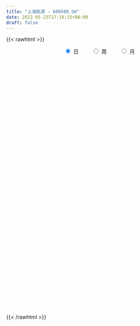 ```yaml
---
title: "上海能源 - 600508.SH"
date: 2022-05-25T17:16:15+08:00
draft: false
---
```

{{< rawhtml >}}
    <div style="text-align: center">
        <label style="padding: 1rem;"><input style="margin-right: .5rem" type="radio" name="period" value="D" checked onclick="period_change(this)">日</label>
        <label style="padding: 1rem;"><input style="margin-right: .5rem" type="radio" name="period" value="W" onclick="period_change(this)">周</label>
        <label style="padding: 1rem;"><input style="margin-right: .5rem" type="radio" name="period" value="M" onclick="period_change(this)">月</label>
    </div>
    <div id="chart" style="height: 700px;"></div> 
    <script type="text/javascript">
        const D_v = [79164.99,62234.0,48137.0,58780.11,94094.65,57368.33,56109.0,57587.12,46946.77,51693.0,42385.13,41951.13,96568.0,62498.49,85667.73,64566.67,66109.29,37993.0,144985.43,80289.08,74452.81,67743.46,107682.01,108342.16,75761.84,56529.96,86665.18,91845.18,90305.66,138444.76,139072.86,67765.05,44052.24,47469.61,32112.02,37151.09,38616.1,26379.38,51728.55,52123.64,41422.0,53207.94,55537.42,37799.84,98965.01,56650.36,46780.08,42975.08,51275.97,87433.33,72660.9,113570.07,78288.42,60249.0,120891.81,86430.77,98881.1,157151.0,122145.12,136344.79,93088.12,119093.03,163352.45,149608.15,170954.79,146936.95,140699.86,90211.95,138592.2,72859.06,125171.78,106982.25,137836.91,218559.68,116099.02,184710.2,189986.86,189065.78,260453.54,179555.93,124450.04,179263.98,196634.73,396038.31,297472.64,271946.99,214457.68,187652.78,209856.92,218625.56,180494.05,191317.72,156246.47,188770.59,185550.2,245213.72,169973.56,175192.72,329037.53,628988.37,260534.99,369558.75,213673.0,250692.29,511456.08,417312.97,488175.84,444745.57,289148.1,293235.21,214754.28,317216.49,133830.17,138669.38,210653.1,133333.55,100921.35,130222.46,90159.83,73487.12,95907.1,99914.7,79464.69,69604.12,62715.9,58147.1,125675.46,78611.35,74432.48,74519.87,79308.0,67385.75,57471.32,56114.8,44076.85,48869.48,57382.85,117497.34,122436.7,71345.44,58592.79,63984.44,58929.82,110318.32,56451.02,96882.23,298886.72,195479.97,97205.79,73954.18,67759.83,94055.55,88415.65,65934.86,93651.16,143059.86,110248.01,111357.59,221624.31,116392.95,89723.79,82018.31,60335.11,67394.6,51799.0,95805.0,107361.75,128589.67,71977.64,181500.61,114406.34,82964.34,69486.53,89897.22,44428.85,45814.19,46843.24,50767.03,75954.0,63132.0,63009.01,76619.78,45526.26,32790.18,28955.77,38898.7,84237.47,62536.48,58667.79,44132.97,52817.67,70298.8,43572.0,55925.47,88623.02,167086.24,153930.27,120432.0,108260.03,108548.6,79244.1,70017.01,82997.01,113211.75,82105.26,86303.79,139470.76,63068.68,70794.41,53572.67,50704.99,62975.07,57962.31,63280.45,65118.25,59487.32,64040.27,81559.32,56592.11,67212.09,71169.62,78264.94,158692.98,188745.2,63055.37,41405.39,114483.94,355198.77,1169210.72,917402.7,60937.0,734318.33,679177.14,791069.6899999999,705607.53,613751.85,831477.03,620616.39,482922.24,787739.26,786487.98,510054.15,775540.2,1027058.0600000001,668081.76,545195.09,681410.6899999999,527662.29,500263.06,393745.5]
const D_histogram = [0.0,-0.0062030769,-0.0085072873,-0.0231226261,-0.0526956512,-0.0620596473,-0.0668102769,-0.057718968,-0.0502268569,-0.0371868736,-0.0318174725,-0.0196776755,-0.0032668331,0.0044255021,0.0161635611,0.0093125263,0.016585846,0.0198868015,0.0421839761,0.0503166863,0.0608111133,0.0621798178,0.0749800122,0.0785892671,0.0618062474,0.0422916668,0.0443150109,0.0466056539,0.0395329162,0.042194675,0.0046074798,-0.028805503,-0.043745067,-0.059624699,-0.0655525644,-0.0571245796,-0.0489447095,-0.0463430132,-0.0562028414,-0.0419576903,-0.0324004285,-0.0134450726,-0.0029639097,0.0054921684,0.0249866961,0.0330902557,0.0348303092,0.0304967086,0.0352774583,0.0409726506,0.0391909417,0.0371941686,0.0140226693,0.0042890553,0.0232619997,0.0298239215,0.0039441811,0.0254486747,0.033985903,0.0479103904,0.0465034194,0.0514091682,0.0707462711,0.0794466166,0.0936064201,0.0802381758,0.0533246741,0.0351649959,-0.0066304451,-0.0335926307,-0.0325368832,-0.0202829903,0.0092425457,0.0410048271,0.051988915,0.0792496386,0.0972336181,0.0756917405,0.1030847023,0.0899168845,0.0811678213,0.097159996,0.1218561261,0.2059567476,0.2024356348,0.2273192469,0.1826681741,0.1531561741,0.1132712164,0.0642501207,0.0572365399,0.0461571867,-0.027621698,-0.125919865,-0.128208972,-0.142661384,-0.1330222679,-0.1435848775,-0.0689257199,0.0266741808,-0.010710004,-0.0981912311,-0.1427013519,-0.0899727529,-0.0177846373,-0.0462715642,0.0162633531,0.0023457137,-0.0166470097,-0.0677814277,-0.1055941202,-0.1985663327,-0.2563292936,-0.2801152251,-0.320924804,-0.3178414095,-0.3077437904,-0.3179666036,-0.3141381977,-0.288223934,-0.2593790564,-0.218769243,-0.189646379,-0.1541396759,-0.1276288901,-0.0887101191,-0.042575908,-0.0038132409,0.0238385369,0.0468513996,0.0720252904,0.0798390855,0.0717130909,0.0589642874,0.0534245684,0.0608682958,0.0669863795,0.0890309489,0.0973632164,0.1047384734,0.1057831383,0.105116753,0.0955151456,0.101658577,0.0954189386,0.1000345676,0.1467220018,0.1512651931,0.1288102637,0.1196731007,0.1076023021,0.1062056374,0.0896324588,0.0788895008,0.0441043985,0.0419218336,0.0391329438,0.0455936772,0.0663437686,0.0533297064,0.0458788383,0.0332664194,0.0263004796,0.0091389795,0.0024203202,-0.0037880483,-0.0393367918,-0.0900459802,-0.1167614707,-0.0967772811,-0.1070619166,-0.1010737734,-0.1066677144,-0.1381300196,-0.1468277369,-0.1538681622,-0.1546828251,-0.1263111524,-0.0789309214,-0.0423619972,-0.0060935462,0.0127829709,0.0165490045,0.0163525293,0.0232181087,0.0283536335,0.0518544332,0.072752561,0.0773563429,0.0719676726,0.0540526145,0.0393130255,0.0393721865,0.049890432,0.0707663713,0.1083658499,0.1204059425,0.1155203161,0.0795971431,0.057830803,0.0370124381,0.0171570433,-0.024705568,-0.0991708889,-0.1325054335,-0.1367341925,-0.0921923835,-0.0568593792,-0.0130664797,0.0114268209,0.02506619,0.027301336,0.0292290838,0.0244147191,0.0136567299,0.0124697499,0.0109337291,0.0156163031,0.0066847418,0.0075420213,-0.0078635555,0.000548318,0.0291898837,0.0740484738,0.1686709058,0.2961595936,0.444548158,0.6055406677,0.6414453518,0.7251531012,0.6234600793,0.4203203733,0.3228309345,0.3074229763,0.2312500431,0.1912944531,0.2063302101,0.1326832726,0.0440242674,0.0500588559,-0.0592071051,-0.1385136973,-0.0962900519,-0.0105200554,-0.0097801291,-0.0521410745,-0.0464252039,-0.0835216759,-0.1440407206,-0.1704292324]
const D_fast = [0.0,-0.0077538462,-0.0121848784,-0.0325808737,-0.0753278116,-0.1002067195,-0.1216599184,-0.1269983515,-0.1320629546,-0.1283196897,-0.1309046567,-0.1236842786,-0.1080901444,-0.0992914337,-0.0835124845,-0.0880353876,-0.0766156065,-0.0683429506,-0.0354997819,-0.0147879002,0.0109093052,0.027822964,0.0593681616,0.0826247333,0.0812932754,0.0723516115,0.0854537084,0.0993957648,0.1022062561,0.1154166837,0.0789813585,0.0383669999,0.0124911691,-0.0182946376,-0.0406106441,-0.0464638042,-0.0505201114,-0.0595041685,-0.0834147071,-0.0796589785,-0.0782018238,-0.062607736,-0.0528675506,-0.0430384304,-0.0172972287,-0.0009211051,0.0095265256,0.0128171022,0.0264172165,0.0423555714,0.050371598,0.057673367,0.038007535,0.0293461849,0.0541346292,0.0681525314,0.0432588362,0.0711254985,0.0881592026,0.1140612876,0.1242801714,0.1420382123,0.1790618829,0.2076238826,0.2451852911,0.2518765908,0.2382942576,0.2289258283,0.185472776,0.1501124328,0.1430339595,0.1502171048,0.1820532773,0.2240667654,0.2480480821,0.2951212153,0.3374135993,0.3347946569,0.3879587942,0.3972701976,0.4088130897,0.4490952634,0.504255425,0.6398452334,0.6869330293,0.7686464531,0.7696624239,0.7784394674,0.7668723138,0.7339137483,0.7412093024,0.7416692459,0.6609849368,0.5312068035,0.4968654535,0.4467476955,0.4231312446,0.3766724157,0.4341001433,0.5363685892,0.4963069033,0.3842778685,0.3040924097,0.3343278204,0.4020697768,0.3620149588,0.4286157144,0.4152845034,0.3921300275,0.3240502527,0.2598390302,0.1172252344,-0.0046200499,-0.0984347877,-0.2194755676,-0.2958525254,-0.3626908539,-0.4524053181,-0.5271114616,-0.5732531813,-0.6092530679,-0.6233355652,-0.6416242959,-0.6446525118,-0.6500489486,-0.6333077074,-0.5978174733,-0.5600081164,-0.5263967044,-0.4916709918,-0.4484907783,-0.4207172119,-0.4109149338,-0.4089226653,-0.4011062423,-0.3784454409,-0.3555807624,-0.3112784558,-0.2786053841,-0.2450455088,-0.2175550593,-0.1919422564,-0.1776650774,-0.1461070017,-0.1284919055,-0.0988676345,-0.0154996999,0.0268597896,0.0366074262,0.0573885384,0.0722183153,0.09737306,0.103207996,0.1121874132,0.0884284105,0.0967263041,0.1037206502,0.1215798029,0.1589158365,0.1592342008,0.1632530424,0.1589572283,0.1585664084,0.1436896531,0.1375760739,0.1304206933,0.0850377519,0.0118170684,-0.0440887898,-0.0482989204,-0.085349035,-0.1046293353,-0.1368902049,-0.2028850149,-0.2482896664,-0.2937971323,-0.3332825015,-0.3364886169,-0.3088411162,-0.2828626913,-0.2481176269,-0.226045367,-0.2181420823,-0.2142504252,-0.2015803187,-0.1893563854,-0.1528919775,-0.1138057094,-0.0898628417,-0.0772595939,-0.0816614984,-0.086572831,-0.0766706234,-0.0536797699,-0.0151122378,0.0495787032,0.0917202815,0.1157147342,0.0996908469,0.0923822076,0.0808169522,0.0652508182,0.0172118149,-0.0820462282,-0.1485071312,-0.1869194383,-0.1654257252,-0.1443075657,-0.1037812861,-0.0764312803,-0.0565253637,-0.0474648836,-0.038229865,-0.0369405499,-0.0442843566,-0.042353899,-0.0411564876,-0.0325698378,-0.0398302137,-0.0370874288,-0.0544588945,-0.0459099415,-0.0099709049,0.0533998036,0.1901899621,0.3917185483,0.6512441522,0.9636218288,1.1598878509,1.4248838756,1.4790558736,1.3809962609,1.3642145557,1.4256623415,1.4073019192,1.4151699424,1.4817882519,1.4413121326,1.3636591942,1.3822084968,1.2581407594,1.1442057429,1.1623568754,1.245496858,1.2437917521,1.188395538,1.1825051077,1.1245282166,1.0279989918,0.9590031719]
const D_slow = [0.0,-0.0015507692,-0.0036775911,-0.0094582476,-0.0226321604,-0.0381470722,-0.0548496414,-0.0692793834,-0.0818360977,-0.0911328161,-0.0990871842,-0.1040066031,-0.1048233114,-0.1037169358,-0.0996760455,-0.097347914,-0.0932014525,-0.0882297521,-0.0776837581,-0.0651045865,-0.0499018081,-0.0343568537,-0.0156118507,0.0040354661,0.019487028,0.0300599447,0.0411386974,0.0527901109,0.0626733399,0.0732220087,0.0743738787,0.0671725029,0.0562362361,0.0413300614,0.0249419203,0.0106607754,-0.001575402,-0.0131611553,-0.0272118656,-0.0377012882,-0.0458013953,-0.0491626635,-0.0499036409,-0.0485305988,-0.0422839248,-0.0340113608,-0.0253037836,-0.0176796064,-0.0088602418,0.0013829208,0.0111806563,0.0204791984,0.0239848657,0.0250571296,0.0308726295,0.0383286099,0.0393146551,0.0456768238,0.0541732996,0.0661508972,0.077776752,0.090629044,0.1083156118,0.128177266,0.151578871,0.171638415,0.1849695835,0.1937608325,0.1921032212,0.1837050635,0.1755708427,0.1705000951,0.1728107316,0.1830619383,0.1960591671,0.2158715767,0.2401799812,0.2591029164,0.2848740919,0.3073533131,0.3276452684,0.3519352674,0.3823992989,0.4338884858,0.4844973945,0.5413272062,0.5869942498,0.6252832933,0.6536010974,0.6696636276,0.6839727626,0.6955120592,0.6886066347,0.6571266685,0.6250744255,0.5894090795,0.5561535125,0.5202572931,0.5030258632,0.5096944084,0.5070169074,0.4824690996,0.4467937616,0.4243005734,0.4198544141,0.408286523,0.4123523613,0.4129387897,0.4087770373,0.3918316804,0.3654331503,0.3157915671,0.2517092437,0.1816804375,0.1014492365,0.0219888841,-0.0549470635,-0.1344387144,-0.2129732639,-0.2850292474,-0.3498740115,-0.4045663222,-0.451977917,-0.4905128359,-0.5224200585,-0.5445975882,-0.5552415652,-0.5561948755,-0.5502352412,-0.5385223913,-0.5205160687,-0.5005562974,-0.4826280246,-0.4678869528,-0.4545308107,-0.4393137367,-0.4225671419,-0.4003094046,-0.3759686005,-0.3497839822,-0.3233381976,-0.2970590094,-0.273180223,-0.2477655787,-0.2239108441,-0.1989022022,-0.1622217017,-0.1244054034,-0.0922028375,-0.0622845623,-0.0353839868,-0.0088325774,0.0135755373,0.0332979124,0.0443240121,0.0548044705,0.0645877064,0.0759861257,0.0925720679,0.1059044945,0.117374204,0.1256908089,0.1322659288,0.1345506737,0.1351557537,0.1342087416,0.1243745437,0.1018630486,0.0726726809,0.0484783607,0.0217128815,-0.0035555618,-0.0302224904,-0.0647549953,-0.1014619295,-0.1399289701,-0.1785996764,-0.2101774645,-0.2299101948,-0.2405006941,-0.2420240807,-0.2388283379,-0.2346910868,-0.2306029545,-0.2247984273,-0.217710019,-0.2047464107,-0.1865582704,-0.1672191847,-0.1492272665,-0.1357141129,-0.1258858565,-0.1160428099,-0.1035702019,-0.0858786091,-0.0587871466,-0.028685661,0.000194418,0.0200937038,0.0345514046,0.0438045141,0.0480937749,0.0419173829,0.0171246607,-0.0160016977,-0.0501852458,-0.0732333417,-0.0874481865,-0.0907148064,-0.0878581012,-0.0815915537,-0.0747662197,-0.0674589487,-0.061355269,-0.0579410865,-0.054823649,-0.0520902167,-0.0481861409,-0.0465149555,-0.0446294502,-0.046595339,-0.0464582595,-0.0391607886,-0.0206486701,0.0215190563,0.0955589547,0.2066959942,0.3580811611,0.5184424991,0.6997307744,0.8555957942,0.9606758876,1.0413836212,1.1182393652,1.176051876,1.2238754893,1.2754580418,1.30862886,1.3196349268,1.3321496408,1.3173478645,1.2827194402,1.2586469273,1.2560169134,1.2535718811,1.2405366125,1.2289303115,1.2080498926,1.1720397124,1.1294324043]
const D_data = [['2021-05-14', 9.8372, 9.6719, 9.6233, 9.9149],['2021-05-17', 9.6622, 9.5747, 9.5456, 9.7788],['2021-05-18', 9.6428, 9.5942, 9.565, 9.6816],['2021-05-19', 9.5844, 9.3803, 9.3414, 9.6233],['2021-05-20', 9.2053, 9.0401, 9.0401, 9.2053],['2021-05-21', 9.079, 9.1373, 9.0498, 9.2539],['2021-05-24', 9.1567, 9.0984, 9.0692, 9.2734],['2021-05-25', 9.0984, 9.2248, 9.0498, 9.2734],['2021-05-26', 9.1956, 9.1956, 9.1567, 9.2539],['2021-05-27', 9.2345, 9.2734, 9.2345, 9.3511],['2021-05-28', 9.2928, 9.1859, 9.1567, 9.3414],['2021-05-31', 9.2539, 9.2831, 9.2053, 9.322],['2021-06-01', 9.2831, 9.39, 9.1179, 9.3997],['2021-06-02', 9.3511, 9.3317, 9.2928, 9.4289],['2021-06-03', 9.3609, 9.4289, 9.3414, 9.5358],['2021-06-04', 9.2831, 9.2053, 9.0887, 9.2928],['2021-06-07', 9.2151, 9.3803, 9.1956, 9.5067],['2021-06-08', 9.3123, 9.3609, 9.3123, 9.4289],['2021-06-09', 9.3609, 9.6816, 9.3025, 9.7983],['2021-06-10', 9.6622, 9.6136, 9.5456, 9.7302],['2021-06-11', 9.6233, 9.7302, 9.6233, 9.8469],['2021-06-15', 9.7594, 9.6914, 9.5456, 9.9441],['2021-06-16', 9.6719, 9.9247, 9.6233, 9.9635],['2021-06-17', 9.8858, 9.9149, 9.7691, 10.0705],['2021-06-18', 9.8177, 9.6816, 9.633, 9.8858],['2021-06-21', 9.6233, 9.5942, 9.4775, 9.6525],['2021-06-22', 9.6136, 9.8566, 9.5844, 9.8663],['2021-06-23', 9.7691, 9.9149, 9.6914, 9.9927],['2021-06-24', 9.9149, 9.8274, 9.7788, 10.1093],['2021-06-25', 9.99, 9.98, 9.79, 10.05],['2021-06-28', 9.8, 9.41, 9.41, 9.8],['2021-06-29', 9.44, 9.27, 9.25, 9.45],['2021-06-30', 9.27, 9.35, 9.27, 9.41],['2021-07-01', 9.36, 9.22, 9.21, 9.44],['2021-07-02', 9.21, 9.24, 9.19, 9.34],['2021-07-05', 9.27, 9.38, 9.23, 9.41],['2021-07-06', 9.4, 9.38, 9.3, 9.41],['2021-07-07', 9.31, 9.3, 9.26, 9.35],['2021-07-08', 9.22, 9.08, 9.05, 9.35],['2021-07-09', 9.1, 9.35, 9.09, 9.37],['2021-07-12', 9.37, 9.32, 9.32, 9.49],['2021-07-13', 9.37, 9.49, 9.28, 9.49],['2021-07-14', 9.53, 9.45, 9.44, 9.65],['2021-07-15', 9.41, 9.47, 9.31, 9.48],['2021-07-16', 9.5, 9.69, 9.5, 9.84],['2021-07-19', 9.73, 9.64, 9.58, 9.82],['2021-07-20', 9.54, 9.61, 9.4, 9.62],['2021-07-21', 9.62, 9.55, 9.48, 9.66],['2021-07-22', 9.51, 9.69, 9.51, 9.76],['2021-07-23', 9.68, 9.76, 9.66, 9.96],['2021-07-26', 9.8, 9.71, 9.55, 9.91],['2021-07-27', 9.73, 9.73, 9.7, 10.08],['2021-07-28', 9.69, 9.42, 9.11, 9.78],['2021-07-29', 9.48, 9.51, 9.27, 9.59],['2021-07-30', 9.55, 9.91, 9.51, 10.07],['2021-08-02', 9.76, 9.85, 9.59, 9.89],['2021-08-03', 9.71, 9.41, 9.38, 9.89],['2021-08-04', 9.42, 10.01, 9.4, 10.03],['2021-08-05', 10.13, 9.96, 9.85, 10.15],['2021-08-06', 9.95, 10.13, 9.93, 10.28],['2021-08-09', 10.17, 10.02, 9.92, 10.29],['2021-08-10', 9.99, 10.16, 9.99, 10.33],['2021-08-11', 10.18, 10.47, 10.13, 10.56],['2021-08-12', 10.4, 10.49, 10.26, 10.65],['2021-08-13', 10.49, 10.71, 10.41, 10.82],['2021-08-16', 10.75, 10.46, 10.44, 10.84],['2021-08-17', 10.42, 10.26, 10.22, 10.54],['2021-08-18', 10.24, 10.31, 10.1, 10.44],['2021-08-19', 10.11, 9.89, 9.71, 10.11],['2021-08-20', 9.84, 9.9, 9.72, 9.98],['2021-08-23', 10.11, 10.18, 10.1, 10.39],['2021-08-24', 10.34, 10.36, 10.25, 10.48],['2021-08-25', 10.4, 10.71, 10.32, 10.75],['2021-08-26', 10.7, 10.95, 10.6, 11.23],['2021-08-27', 10.7, 10.87, 10.6, 10.91],['2021-08-30', 10.98, 11.26, 10.7, 11.27],['2021-08-31', 11.26, 11.37, 10.95, 11.43],['2021-09-01', 11.31, 10.97, 10.83, 11.56],['2021-09-02', 11.03, 11.71, 10.95, 11.78],['2021-09-03', 11.6, 11.36, 11.29, 11.74],['2021-09-06', 11.52, 11.47, 11.18, 11.68],['2021-09-07', 11.68, 11.92, 11.55, 12.1],['2021-09-08', 11.7, 12.28, 11.66, 12.36],['2021-09-09', 12.5, 13.51, 12.12, 13.51],['2021-09-10', 13.0, 12.86, 12.86, 13.56],['2021-09-13', 13.08, 13.52, 12.92, 13.78],['2021-09-14', 13.19, 12.84, 12.76, 13.43],['2021-09-15', 12.82, 13.05, 12.75, 13.28],['2021-09-16', 13.33, 12.93, 12.93, 13.67],['2021-09-17', 12.9, 12.74, 12.25, 13.63],['2021-09-22', 12.7, 13.26, 12.58, 13.3],['2021-09-23', 13.5, 13.3, 12.66, 13.54],['2021-09-24', 13.1, 12.39, 12.32, 13.18],['2021-09-27', 12.6, 11.65, 11.4, 12.67],['2021-09-28', 11.66, 12.57, 11.66, 12.75],['2021-09-29', 12.46, 12.35, 12.3, 13.48],['2021-09-30', 12.34, 12.61, 12.04, 12.75],['2021-10-08', 13.34, 12.32, 12.04, 13.34],['2021-10-11', 12.44, 13.55, 12.1, 13.55],['2021-10-12', 13.99, 14.33, 13.8, 14.91],['2021-10-13', 13.81, 12.9, 12.9, 14.0],['2021-10-14', 11.72, 11.96, 11.61, 12.25],['2021-10-15', 11.97, 12.11, 11.65, 12.25],['2021-10-18', 12.03, 13.32, 11.95, 13.32],['2021-10-19', 13.88, 13.92, 13.5, 14.48],['2021-10-20', 12.53, 12.81, 12.53, 13.15],['2021-10-21', 12.97, 14.09, 12.66, 14.09],['2021-10-22', 14.0, 13.33, 13.18, 14.22],['2021-10-25', 13.49, 13.23, 12.84, 13.72],['2021-10-26', 13.4, 12.66, 12.59, 13.47],['2021-10-27', 12.22, 12.57, 11.98, 12.57],['2021-10-28', 12.25, 11.45, 11.31, 12.28],['2021-10-29', 11.39, 11.34, 11.21, 11.55],['2021-11-01', 11.17, 11.36, 11.12, 11.51],['2021-11-02', 11.38, 10.75, 10.46, 11.45],['2021-11-03', 10.76, 10.95, 10.7, 11.04],['2021-11-04', 10.75, 10.82, 10.6, 10.88],['2021-11-05', 10.71, 10.3, 10.2, 10.72],['2021-11-08', 10.3, 10.18, 10.15, 10.41],['2021-11-09', 10.13, 10.26, 10.11, 10.28],['2021-11-10', 10.15, 10.18, 9.97, 10.21],['2021-11-11', 10.2, 10.27, 10.11, 10.3],['2021-11-12', 10.25, 10.09, 10.03, 10.26],['2021-11-15', 10.03, 10.14, 9.97, 10.19],['2021-11-16', 10.14, 10.01, 10.0, 10.19],['2021-11-17', 10.02, 10.18, 10.01, 10.18],['2021-11-18', 10.22, 10.37, 10.22, 10.49],['2021-11-19', 10.3, 10.41, 10.19, 10.41],['2021-11-22', 10.55, 10.38, 10.35, 10.59],['2021-11-23', 10.36, 10.41, 10.36, 10.54],['2021-11-24', 10.46, 10.54, 10.38, 10.54],['2021-11-25', 10.54, 10.4, 10.38, 10.65],['2021-11-26', 10.3, 10.19, 10.18, 10.3],['2021-11-29', 10.05, 10.06, 9.96, 10.11],['2021-11-30', 10.09, 10.08, 10.07, 10.24],['2021-12-01', 10.08, 10.23, 10.07, 10.24],['2021-12-02', 10.2, 10.24, 10.16, 10.3],['2021-12-03', 10.22, 10.52, 10.12, 10.59],['2021-12-06', 10.49, 10.45, 10.43, 10.75],['2021-12-07', 10.58, 10.51, 10.31, 10.61],['2021-12-08', 10.52, 10.49, 10.4, 10.58],['2021-12-09', 10.45, 10.51, 10.43, 10.56],['2021-12-10', 10.48, 10.41, 10.39, 10.51],['2021-12-13', 10.45, 10.64, 10.45, 10.76],['2021-12-14', 10.59, 10.53, 10.5, 10.68],['2021-12-15', 10.46, 10.71, 10.45, 10.73],['2021-12-16', 10.73, 11.45, 10.72, 11.66],['2021-12-17', 11.3, 11.16, 11.15, 11.53],['2021-12-20', 11.22, 10.87, 10.86, 11.26],['2021-12-21', 10.84, 11.04, 10.82, 11.11],['2021-12-22', 11.03, 11.03, 10.91, 11.09],['2021-12-23', 10.96, 11.21, 10.91, 11.25],['2021-12-24', 11.21, 11.05, 11.01, 11.3],['2021-12-27', 11.06, 11.12, 10.98, 11.27],['2021-12-28', 11.12, 10.75, 10.66, 11.13],['2021-12-29', 10.7, 11.1, 10.68, 11.35],['2021-12-30', 11.08, 11.12, 10.92, 11.26],['2021-12-31', 11.24, 11.29, 11.11, 11.36],['2022-01-04', 11.81, 11.6, 11.51, 12.31],['2022-01-05', 11.52, 11.26, 11.23, 11.6],['2022-01-06', 11.21, 11.33, 11.15, 11.48],['2022-01-07', 11.31, 11.26, 11.22, 11.45],['2022-01-10', 11.22, 11.32, 11.15, 11.33],['2022-01-11', 11.22, 11.16, 11.12, 11.31],['2022-01-12', 11.19, 11.25, 11.18, 11.3],['2022-01-13', 11.24, 11.24, 11.24, 11.46],['2022-01-14', 11.18, 10.76, 10.73, 11.18],['2022-01-17', 10.33, 10.3, 10.1, 10.42],['2022-01-18', 10.22, 10.32, 10.21, 10.43],['2022-01-19', 10.35, 10.81, 10.34, 11.22],['2022-01-20', 10.68, 10.38, 10.34, 10.68],['2022-01-21', 10.54, 10.49, 10.35, 10.55],['2022-01-24', 10.45, 10.26, 10.1, 10.45],['2022-01-25', 10.21, 9.73, 9.7, 10.29],['2022-01-26', 9.8, 9.78, 9.64, 9.91],['2022-01-27', 9.84, 9.62, 9.62, 9.94],['2022-01-28', 9.62, 9.53, 9.34, 9.68],['2022-02-07', 9.66, 9.83, 9.66, 9.89],['2022-02-08', 10.0, 10.16, 9.92, 10.17],['2022-02-09', 10.1, 10.17, 10.03, 10.3],['2022-02-10', 10.11, 10.31, 10.01, 10.33],['2022-02-11', 10.29, 10.21, 10.16, 10.42],['2022-02-14', 10.21, 10.06, 10.05, 10.24],['2022-02-15', 10.01, 10.0, 9.94, 10.05],['2022-02-16', 10.0, 10.09, 9.99, 10.12],['2022-02-17', 10.09, 10.09, 10.01, 10.14],['2022-02-18', 10.15, 10.4, 10.08, 10.44],['2022-02-21', 10.42, 10.51, 10.35, 10.55],['2022-02-22', 10.44, 10.41, 10.31, 10.63],['2022-02-23', 10.4, 10.32, 10.22, 10.47],['2022-02-24', 10.24, 10.13, 10.01, 10.35],['2022-02-25', 10.08, 10.1, 9.97, 10.36],['2022-02-28', 10.1, 10.26, 10.01, 10.3],['2022-03-01', 10.3, 10.44, 10.27, 10.47],['2022-03-02', 10.5, 10.69, 10.45, 10.77],['2022-03-03', 10.76, 11.12, 10.76, 11.2],['2022-03-04', 11.15, 11.02, 10.75, 11.24],['2022-03-07', 11.3, 10.92, 10.85, 11.33],['2022-03-08', 10.86, 10.5, 10.48, 11.01],['2022-03-09', 10.51, 10.58, 10.12, 10.85],['2022-03-10', 10.57, 10.52, 10.31, 10.71],['2022-03-11', 10.44, 10.45, 10.18, 10.6],['2022-03-14', 10.3, 10.01, 10.0, 10.54],['2022-03-15', 10.03, 9.24, 9.21, 10.03],['2022-03-16', 9.34, 9.37, 8.9, 9.44],['2022-03-17', 9.4, 9.52, 9.3, 9.62],['2022-03-18', 9.52, 10.14, 9.5, 10.18],['2022-03-21', 10.08, 10.17, 9.98, 10.24],['2022-03-22', 10.25, 10.45, 10.1, 10.47],['2022-03-23', 10.34, 10.38, 10.26, 10.62],['2022-03-24', 10.53, 10.35, 10.27, 10.53],['2022-03-25', 10.24, 10.26, 10.16, 10.39],['2022-03-28', 10.3, 10.28, 10.06, 10.43],['2022-03-29', 10.27, 10.2, 10.1, 10.3],['2022-03-30', 10.21, 10.09, 9.98, 10.31],['2022-03-31', 10.09, 10.18, 10.06, 10.27],['2022-04-01', 10.16, 10.17, 10.05, 10.33],['2022-04-06', 10.16, 10.26, 10.07, 10.32],['2022-04-07', 10.26, 10.08, 10.08, 10.34],['2022-04-08', 10.11, 10.18, 9.97, 10.39],['2022-04-11', 10.11, 9.93, 9.87, 10.28],['2022-04-12', 10.0, 10.2, 10.0, 10.35],['2022-04-13', 10.16, 10.56, 10.16, 10.71],['2022-04-14', 10.58, 11.0, 10.45, 11.1],['2022-04-15', 12.1, 12.1, 12.1, 12.1],['2022-04-18', 13.31, 13.31, 13.31, 13.31],['2022-04-19', 14.64, 14.64, 14.64, 14.64],['2022-04-20', 16.1, 16.1, 16.1, 16.1],['2022-04-21', 16.63, 15.63, 15.43, 17.29],['2022-04-22', 15.66, 17.19, 15.33, 17.19],['2022-04-25', 15.47, 15.47, 15.47, 15.47],['2022-04-26', 13.92, 13.92, 13.92, 16.7],['2022-04-27', 13.6, 14.87, 13.22, 15.18],['2022-04-28', 14.8, 16.0, 14.58, 16.36],['2022-04-29', 15.8, 15.37, 14.42, 15.8],['2022-05-05', 15.48, 15.85, 14.86, 16.08],['2022-05-06', 15.2, 16.81, 14.9, 17.44],['2022-05-09', 16.18, 15.86, 15.13, 16.45],['2022-05-10', 15.3, 15.49, 14.66, 15.66],['2022-05-11', 15.36, 16.68, 15.3, 17.04],['2022-05-12', 16.9, 15.14, 15.07, 17.4],['2022-05-13', 15.01, 15.11, 14.73, 15.58],['2022-05-16', 15.2, 16.62, 15.14, 16.62],['2022-05-17', 17.0, 17.65, 16.46, 18.27],['2022-05-18', 17.18, 16.99, 16.71, 18.18],['2022-05-19', 16.36, 16.49, 15.87, 16.56],['2022-05-20', 16.52, 17.13, 16.26, 17.76],['2022-05-23', 17.08, 16.63, 16.56, 17.68],['2022-05-24', 16.71, 16.15, 16.15, 17.43],['2022-05-25', 15.9, 16.38, 15.53, 16.6]]
const W_v = [473486.12,1000277.4400000002,723116.4,1349693.74,1012289.1800000001,534656.9399999999,521666.4700000001,827466.45,505217.61,469045.84,210071.85,174151.54,208980.73,186119.36,171329.16,257802.19,241354.86,422604.94,269053.03,209744.92,187797.87,168866.56,202003.18,300563.5,310259.68,386279.92,338017.0,346878.83,527431.6899999999,672517.74,129123.8,92226.81,226916.48,175607.85,205549.13,390539.77,216685.52,92397.56,117883.33,134395.27,133825.59,193692.79,197825.84,185123.14,192814.09,127976.74,140066.76,199943.27,280724.26,189614.47,181922.57,147555.94,150139.25,275034.78,270102.47,297182.13,196954.25,231974.52,187053.02,165282.38,97771.95,126360.45,145875.77,249245.29,169405.64,184387.25,171996.24,135537.99,194168.77,161203.62,86379.2,106776.59,79486.36,63543.28,61626.91,39155.43,84015.74,104834.26,71287.74,84375.59,150638.01,207809.25,446282.4999999999,497826.7,351312.29,426606.68,234472.95,383185.44,399308.38,404205.75,317595.28,71196.81,172441.6,109529.18,91203.41,86846.36,74434.62,104423.91,128389.64,107792.08,127473.44,101466.14,73376.02,65899.01,69043.33,69092.79,42236.63,76616.03,115498.53,151951.39,88930.62,97776.1,61510.2,9587.39,42188.89,63770.93,54844.39,71017.46,80734.36,60440.83,58523.37,111264.76,66828.26,90755.4,165556.22,112753.93,199915.32,208802.68,114882.98,104898.26,228609.51,133872.8,156180.12,224618.71,236431.78,167612.25,113889.88,129422.44,90718.83,81757.18,55473.09,75275.01,80706.23,62296.43,78480.05,126425.36,225688.44,127097.39,114258.88,246860.31,81886.12,298674.04,761004.4199999999,382586.16,267876.29,167716.05,185401.47,125976.48,269361.92,167387.68,155768.8,241808.53,160481.58,143648.29,165141.03,48350.0,401580.72,226949.26,158952.63,148204.5,235845.07,617057.45,580288.11,387541.03,342394.11,588533.5900000001,1490937.1800000002,710813.45,717892.87,443496.48,406090.66,312881.78,158387.47,77635.63,127505.73,359096.49,326277.14,440091.14,343137.33,473679.9899999999,638231.3,248174.51,448120.79,448196.75,318482.01,239800.53,642456.5800000001,320614.09,254721.02,351252.02,403829.61,359529.47,463790.74,330471.78,205998.76,286932.21,285114.82,445660.2,600952.78,696096.54,589300.02,704649.64,1003772.3100000001,1193859.7000000002,1102539.9299999999,528058.24,789508.0700000001,175192.72,1801792.6400000001,2112382.75,1248184.25,713799.84,438933.44,394753.9300000001,353117.42,323941.32,375289.19,758018.26,421391.0,524251.48,509759.36,382695.46,579438.6,296470.03,329481.82,230408.38,288453.71,509137.0,486501.74,504088.57,301115.82,309888.6,205363.52,559928.1100000001,2597701.52,2971109.6900000004,1445228.8799999999,3187820.02,3697285.7999999998,1421670.8500000001]
const W_histogram = [0.0,0.0770023932,0.0940462694,0.1258424018,0.1091929889,0.1122167808,0.1260147431,0.1679616034,0.1491162302,0.1037410865,0.0662861713,0.0235399508,-0.0048215082,-0.0410613844,-0.0486306877,-0.0693374674,-0.0757646179,-0.0876780655,-0.1159968562,-0.1097468501,-0.1261584602,-0.1550517091,-0.1393310643,-0.1237358283,-0.0765778389,-0.038935744,-0.003979697,0.0234552731,0.0504281219,-0.0215352961,-0.0516990091,-0.0522413357,-0.0605033293,-0.0523431673,-0.0405227153,-0.1182967202,-0.1519238916,-0.1787523665,-0.1782416989,-0.1809055942,-0.1557022065,-0.0927408082,-0.0413730703,-0.000451239,0.0110958342,0.016811028,0.0225598919,0.0509641984,0.0611138805,0.0406306775,0.0001799295,-0.013160363,-0.0181538466,0.0111117613,0.0321536186,0.0562394696,0.0538794727,0.0730501704,0.07757509,0.0607893833,0.0413499095,0.0457927651,0.0572411185,0.0442189502,-0.0023150187,-0.0064502386,-0.0042966464,-0.0199896929,-0.0008685988,-0.0171950897,-0.0261264387,-0.0240300692,-0.027974415,-0.037776544,-0.0529987637,-0.0513562887,-0.0391060178,-0.0190114309,-0.0137598689,-0.0116099773,0.0025814028,0.0282545521,0.0825735122,0.1055053235,0.1407366151,0.1469265411,0.1295575602,0.1396657978,0.1303845877,0.133173543,0.0838744665,0.0459426732,-0.0005687406,-0.0418112415,-0.0669449336,-0.0775761931,-0.0953845146,-0.0930937274,-0.0693318053,-0.0574249949,-0.0431865317,-0.0474330683,-0.0478611924,-0.0433521735,-0.052765983,-0.0757234829,-0.0822770373,-0.0743993808,-0.0685752939,-0.0424829686,-0.010982267,0.0029835504,-0.0002045706,0.0004969911,0.0102228943,0.0118170032,0.017240343,0.0229341359,0.0314588879,0.017129134,0.0187215819,0.0247494889,0.0319725181,0.0388932257,0.0469790435,0.0528518754,0.0623402102,0.0674244226,0.0566665954,0.0334018793,-0.02308747,-0.0449357519,-0.0420179032,-0.0628183604,-0.0417874905,-0.0498025638,-0.0471543553,-0.058958459,-0.0718309,-0.0712731318,-0.0657764416,-0.0627532419,-0.051646601,-0.0353380452,-0.0291984516,-0.0104021669,0.0075350356,0.0239699286,0.033122525,0.0488021556,0.0602686824,0.0987524118,0.1537846371,0.1582625844,0.1589978951,0.1588435531,0.1416509246,0.132966674,0.1235644176,0.0984156903,0.0799991011,0.0560361196,0.0514423793,0.0274716703,0.0099209915,0.0103232539,0.0355712906,0.0204043116,-0.0044567828,-0.0080301731,-0.0110804025,0.0360134249,0.0561516833,0.0594491143,0.0444415479,0.0788198691,0.1334849091,0.123871127,0.0673681593,0.0103411438,-0.046530961,-0.1082787585,-0.1640211711,-0.1767231792,-0.1452529238,-0.1233890285,-0.0811163117,-0.029946342,-0.0099372119,0.0205364112,0.0416550618,0.0563335952,0.0741378901,0.0400728922,0.0105466214,0.0325374049,0.044026683,0.0134952338,-0.0045857809,-0.0157682917,0.01025502,0.021611232,0.0452745516,0.0090398055,-0.0086139917,0.0010015267,0.0099718106,0.0231501223,0.042689588,0.0880688716,0.0583579158,0.0966017823,0.1445809545,0.2602731915,0.3083640568,0.2961818026,0.2825611489,0.2355619288,0.1746739665,0.1991337992,0.0704971846,-0.0868878702,-0.2008748097,-0.2474040713,-0.2831106811,-0.2744170814,-0.2658043434,-0.2022047691,-0.1618968312,-0.1155954706,-0.0849320462,-0.0954783295,-0.1164055284,-0.186511122,-0.1786796645,-0.1532727192,-0.1491029886,-0.0802655311,-0.0694095461,-0.0787135226,-0.072544643,-0.0702374254,-0.0639297191,0.0665922022,0.4702772294,0.5819618494,0.711490754,0.6434048955,0.6909623647,0.6301600183]
const W_fast = [0.0,0.0962529915,0.136808435,0.2000651679,0.2107140022,0.2417919893,0.2870936373,0.3710308985,0.3894645829,0.3700247108,0.3491413385,0.3122801056,0.2827132695,0.2362080473,0.2164810721,0.1784399254,0.1530716205,0.1192386566,0.0619206517,0.0407339454,-0.0072172798,-0.0748734559,-0.0939855773,-0.1093242983,-0.0813107686,-0.0534026098,-0.019441487,0.0138573014,0.0534371806,-0.0239100614,-0.0669985266,-0.0806011871,-0.103989013,-0.1089146429,-0.1072248697,-0.2145730547,-0.2861811989,-0.3576977655,-0.4017475227,-0.4496378165,-0.4633599804,-0.4235837842,-0.3825593139,-0.3417502923,-0.3274292606,-0.3175113097,-0.3061224729,-0.2649771167,-0.2395489645,-0.2498744981,-0.2902802638,-0.306910647,-0.3164425923,-0.2843990441,-0.2553187821,-0.2171730637,-0.2060631925,-0.1686299521,-0.1447112601,-0.1462996209,-0.1554016173,-0.1395105704,-0.1137519375,-0.1157193682,-0.1628320918,-0.1685798713,-0.1675004408,-0.1881909104,-0.169286966,-0.1899122293,-0.205375188,-0.2092863358,-0.2202242854,-0.2394705503,-0.267942461,-0.2791390582,-0.2766652917,-0.2613235626,-0.2595119678,-0.2602645705,-0.2454278397,-0.2126910524,-0.1377287142,-0.0884205721,-0.0180051266,0.0249164347,0.0399368438,0.0849615308,0.1082764676,0.1443588087,0.1160283489,0.0895822239,0.0429286248,-0.0087666864,-0.0506366118,-0.0806619197,-0.1223163698,-0.1432990145,-0.1368700436,-0.139319482,-0.1358776518,-0.1519824555,-0.1643758777,-0.1707049021,-0.1933102073,-0.235198578,-0.2623213917,-0.2730435804,-0.284363317,-0.2688917338,-0.240136599,-0.225424894,-0.2286641576,-0.2278383481,-0.2155567214,-0.2110083617,-0.2012749362,-0.1898476092,-0.1734581353,-0.1835056057,-0.1772327623,-0.1650174831,-0.1498013243,-0.1331573102,-0.1133267316,-0.0942409308,-0.0691675436,-0.0472272254,-0.0438184038,-0.05873265,-0.1209938669,-0.1540760868,-0.1616627139,-0.1981677612,-0.1875837639,-0.2080494781,-0.2171898585,-0.2437335769,-0.2745637429,-0.2918242576,-0.3027716779,-0.3154367886,-0.317241798,-0.3097677535,-0.3109277728,-0.2947320298,-0.2749110684,-0.2524836933,-0.2350504656,-0.2071702961,-0.1806365987,-0.1174647663,-0.0239863818,0.0200572116,0.0605419961,0.1000985423,0.118318645,0.1428760629,0.1643649109,0.1638201062,0.1654032922,0.1554493406,0.1637161952,0.1466134038,0.1315429729,0.1345260487,0.1686669081,0.158601007,0.1326257168,0.1270447833,0.1212244533,0.1773216369,0.2114978161,0.2296575257,0.2257603462,0.2798436347,0.367879902,0.3892339016,0.3495729737,0.2951312442,0.2266263991,0.137808912,0.0410612066,-0.0158215963,-0.0206645718,-0.0296479336,-0.0076542947,0.0360290895,0.0535539166,0.0891616425,0.1206940586,0.1494559907,0.1857947582,0.1617479833,0.1348583679,0.1649835026,0.1874794514,0.1603218107,0.1410943508,0.1259697671,0.1545568338,0.1713158537,0.2062978112,0.1723230165,0.1525157213,0.1623816215,0.1738448581,0.1928107003,0.2230225631,0.2904190645,0.2752975876,0.3376918997,0.4218163105,0.6025768454,0.7277587249,0.7896219214,0.8466415549,0.8585328169,0.8413133463,0.9155566289,0.8045443103,0.625437288,0.4612316461,0.3528513667,0.2463670865,0.1864564159,0.1286180681,0.1416664501,0.1415001802,0.1589026732,0.168333086,0.1339172204,0.0838886394,-0.0328447348,-0.0696831933,-0.0825944279,-0.1157004444,-0.0669293696,-0.0734257712,-0.1024081284,-0.1143754096,-0.1296275483,-0.1393022718,0.0078677,0.5291220347,0.786297117,1.09369871,1.1864640754,1.4067621358,1.503499794]
const W_slow = [0.0,0.0192505983,0.0427621656,0.0742227661,0.1015210133,0.1295752085,0.1610788943,0.2030692951,0.2403483527,0.2662836243,0.2828551671,0.2887401548,0.2875347778,0.2772694317,0.2651117598,0.2477773929,0.2288362384,0.2069167221,0.177917508,0.1504807955,0.1189411804,0.0801782531,0.0453454871,0.01441153,-0.0047329297,-0.0144668657,-0.01546179,-0.0095979717,0.0030090588,-0.0023747653,-0.0152995175,-0.0283598514,-0.0434856838,-0.0565714756,-0.0667021544,-0.0962763345,-0.1342573074,-0.178945399,-0.2235058237,-0.2687322223,-0.3076577739,-0.330842976,-0.3411862435,-0.3412990533,-0.3385250947,-0.3343223377,-0.3286823648,-0.3159413152,-0.300662845,-0.2905051757,-0.2904601933,-0.293750284,-0.2982887457,-0.2955108053,-0.2874724007,-0.2734125333,-0.2599426652,-0.2416801225,-0.2222863501,-0.2070890042,-0.1967515268,-0.1853033356,-0.1709930559,-0.1599383184,-0.1605170731,-0.1621296327,-0.1632037943,-0.1682012175,-0.1684183672,-0.1727171396,-0.1792487493,-0.1852562666,-0.1922498703,-0.2016940063,-0.2149436973,-0.2277827695,-0.2375592739,-0.2423121316,-0.2457520989,-0.2486545932,-0.2480092425,-0.2409456045,-0.2203022264,-0.1939258956,-0.1587417418,-0.1220101065,-0.0896207164,-0.054704267,-0.0221081201,0.0111852657,0.0321538823,0.0436395506,0.0434973655,0.0330445551,0.0163083217,-0.0030857266,-0.0269318552,-0.0502052871,-0.0675382384,-0.0818944871,-0.09269112,-0.1045493871,-0.1165146852,-0.1273527286,-0.1405442244,-0.1594750951,-0.1800443544,-0.1986441996,-0.2157880231,-0.2264087652,-0.229154332,-0.2284084444,-0.228459587,-0.2283353392,-0.2257796157,-0.2228253649,-0.2185152791,-0.2127817451,-0.2049170232,-0.2006347397,-0.1959543442,-0.189766972,-0.1817738424,-0.172050536,-0.1603057751,-0.1470928063,-0.1315077537,-0.1146516481,-0.1004849992,-0.0921345294,-0.0979063969,-0.1091403348,-0.1196448107,-0.1353494008,-0.1457962734,-0.1582469143,-0.1700355032,-0.1847751179,-0.2027328429,-0.2205511258,-0.2369952362,-0.2526835467,-0.265595197,-0.2744297083,-0.2817293212,-0.2843298629,-0.282446104,-0.2764536219,-0.2681729906,-0.2559724517,-0.2409052811,-0.2162171782,-0.1777710189,-0.1382053728,-0.098455899,-0.0587450107,-0.0233322796,0.0099093889,0.0408004933,0.0654044159,0.0854041912,0.0994132211,0.1122738159,0.1191417335,0.1216219813,0.1242027948,0.1330956175,0.1381966954,0.1370824997,0.1350749564,0.1323048558,0.141308212,0.1553461328,0.1702084114,0.1813187984,0.2010237656,0.2343949929,0.2653627746,0.2822048145,0.2847901004,0.2731573601,0.2460876705,0.2050823777,0.1609015829,0.124588352,0.0937410949,0.0734620169,0.0659754315,0.0634911285,0.0686252313,0.0790389967,0.0931223955,0.1116568681,0.1216750911,0.1243117465,0.1324460977,0.1434527684,0.1468265769,0.1456801317,0.1417380588,0.1443018138,0.1497046218,0.1610232596,0.163283211,0.1611297131,0.1613800948,0.1638730474,0.169660578,0.180332975,0.2023501929,0.2169396719,0.2410901174,0.277235356,0.3423036539,0.4193946681,0.4934401188,0.564080406,0.6229708882,0.6666393798,0.7164228296,0.7340471258,0.7123251582,0.6621064558,0.600255438,0.5294777677,0.4608734973,0.3944224115,0.3438712192,0.3033970114,0.2744981438,0.2532651322,0.2293955498,0.2002941677,0.1536663872,0.1089964711,0.0706782913,0.0334025442,0.0133361614,-0.0040162251,-0.0236946058,-0.0418307665,-0.0593901229,-0.0753725527,-0.0587245021,0.0588448052,0.2043352676,0.3822079561,0.5430591799,0.7157997711,0.8733397757]
const W_data = [['2017-07-14', 10.7872, 10.7872, 10.4901, 10.9853],['2017-07-21', 10.7152, 11.9938, 10.265, 12.2459],['2017-07-28', 12.0028, 11.5706, 11.2374, 12.381],['2017-08-04', 11.5796, 11.9848, 11.4265, 12.9303],['2017-08-11', 11.9308, 11.5256, 11.3275, 12.7502],['2017-08-18', 11.4085, 11.8407, 11.2284, 11.9398],['2017-08-25', 11.7867, 12.1379, 11.6877, 12.372],['2017-09-01', 12.0839, 12.7862, 11.8768, 13.2184],['2017-09-08', 12.8222, 12.2459, 12.1199, 12.9663],['2017-09-15', 12.2009, 11.8768, 11.7957, 12.7502],['2017-09-22', 11.8047, 11.8588, 11.6877, 12.1019],['2017-09-29', 11.8497, 11.6517, 11.5346, 11.9128],['2017-10-13', 11.6877, 11.6877, 11.4626, 11.8227],['2017-10-20', 11.6877, 11.4355, 11.2735, 11.7687],['2017-10-27', 11.4175, 11.6787, 11.3725, 11.8317],['2017-11-03', 11.6787, 11.4265, 11.3005, 11.8948],['2017-11-10', 11.4265, 11.5076, 11.2915, 11.8317],['2017-11-17', 11.5256, 11.3545, 11.2825, 12.0659],['2017-11-24', 11.2465, 10.9853, 10.319, 11.2465],['2017-12-01', 11.0123, 11.2915, 10.9313, 11.5526],['2017-12-08', 11.3455, 10.9043, 10.7692, 11.4986],['2017-12-15', 10.9493, 10.5261, 10.5081, 10.9763],['2017-12-22', 10.5441, 10.9403, 10.5441, 10.9583],['2017-12-29', 10.9133, 10.9223, 10.5711, 11.1204],['2018-01-05', 10.8953, 11.4085, 10.8953, 11.4986],['2018-01-12', 11.4175, 11.4716, 11.3725, 11.9398],['2018-01-19', 11.4536, 11.6156, 11.1204, 11.8137],['2018-01-26', 11.6066, 11.6967, 11.6066, 11.9848],['2018-02-02', 11.7507, 11.8678, 11.0303, 12.1739],['2018-02-09', 11.8227, 10.5171, 10.31, 12.2279],['2018-02-14', 10.5531, 10.7332, 10.4541, 10.7872],['2018-02-23', 10.7962, 10.9763, 10.7512, 11.0394],['2018-03-02', 11.0213, 10.8052, 10.7602, 11.1834],['2018-03-09', 10.8503, 10.9583, 10.7332, 11.0394],['2018-03-16', 10.9493, 11.0123, 10.9493, 11.1744],['2018-03-23', 10.9673, 9.6347, 9.5626, 11.1744],['2018-03-30', 9.6797, 9.7607, 9.4186, 9.8058],['2018-04-04', 9.8148, 9.5266, 9.4996, 9.8418],['2018-04-13', 9.4546, 9.6257, 9.4276, 9.7517],['2018-04-20', 9.5987, 9.4006, 9.3916, 9.7157],['2018-04-27', 9.4546, 9.6347, 9.3195, 9.6437],['2018-05-04', 9.8418, 10.2019, 9.7247, 10.283],['2018-05-11', 10.1749, 10.265, 10.1389, 10.409],['2018-05-18', 10.355, 10.319, 10.0579, 10.373],['2018-05-25', 10.355, 10.0489, 10.0039, 10.6071],['2018-06-01', 10.0399, 9.9858, 9.6347, 10.1479],['2018-06-08', 9.9948, 9.9858, 9.8958, 10.31],['2018-06-15', 9.9678, 10.346, 9.9048, 10.391],['2018-06-22', 10.211, 10.2228, 9.5982, 10.355],['2018-06-29', 10.1952, 9.8094, 9.5798, 10.2962],['2018-07-06', 9.7451, 9.3686, 9.1389, 9.8278],['2018-07-13', 9.3502, 9.5155, 9.1757, 9.6625],['2018-07-20', 9.5431, 9.5155, 9.3043, 9.6257],['2018-07-27', 9.4604, 9.9656, 9.4237, 10.0942],['2018-08-03', 9.9748, 9.9748, 9.5431, 10.2044],['2018-08-10', 9.9656, 10.1309, 9.938, 10.3513],['2018-08-17', 10.0115, 9.8645, 9.69, 10.2595],['2018-08-24', 9.8645, 10.1952, 9.8002, 10.2779],['2018-08-31', 10.1768, 10.1033, 9.9564, 10.3146],['2018-09-07', 10.085, 9.8278, 9.7268, 10.1493],['2018-09-14', 9.7911, 9.7084, 9.6257, 9.9013],['2018-09-21', 9.6992, 9.9748, 9.4512, 9.9748],['2018-09-28', 9.9197, 10.1217, 9.8554, 10.1585],['2018-10-12', 9.9656, 9.8278, 9.4604, 10.2503],['2018-10-19', 9.8554, 9.24, 9.0103, 9.8829],['2018-10-26', 9.2859, 9.6074, 9.2216, 9.7543],['2018-11-02', 9.5798, 9.6533, 9.341, 9.6625],['2018-11-09', 9.6074, 9.3594, 9.3594, 9.69],['2018-11-16', 9.3869, 9.7727, 9.3502, 9.8002],['2018-11-23', 9.7635, 9.3043, 9.2951, 9.8002],['2018-11-30', 9.2767, 9.2859, 9.1849, 9.442],['2018-12-07', 9.4329, 9.3594, 9.2767, 9.5431],['2018-12-14', 9.3043, 9.2308, 9.2124, 9.3961],['2018-12-21', 9.2032, 9.0655, 9.0379, 9.24],['2018-12-28', 9.0471, 8.8634, 8.7807, 9.1206],['2019-01-04', 8.8818, 8.9644, 8.7715, 8.9736],['2019-01-11', 8.9828, 9.0655, 8.9461, 9.1573],['2019-01-18', 9.0655, 9.194, 8.9736, 9.2583],['2019-01-25', 9.2032, 9.0287, 9.0103, 9.2124],['2019-02-01', 9.0563, 8.9644, 8.7991, 9.093],['2019-02-15', 8.9828, 9.1206, 8.9644, 9.2675],['2019-02-22', 9.1481, 9.3502, 9.1206, 9.3686],['2019-03-01', 9.3502, 9.938, 9.3502, 10.287],['2019-03-08', 9.9656, 9.8002, 9.7176, 10.3054],['2019-03-15', 9.7635, 10.186, 9.7635, 10.2319],['2019-03-22', 10.0299, 10.0299, 9.9013, 10.186],['2019-03-29', 9.9197, 9.8002, 9.5247, 9.9564],['2019-04-04', 9.8002, 10.2228, 9.7911, 10.3054],['2019-04-12', 10.333, 10.085, 10.0115, 10.5167],['2019-04-19', 10.186, 10.3238, 9.8829, 10.4064],['2019-04-26', 10.3238, 9.6349, 9.6074, 10.333],['2019-04-30', 9.6533, 9.5982, 9.4788, 9.6717],['2019-05-10', 9.5247, 9.2859, 9.0012, 9.5247],['2019-05-17', 9.24, 9.1022, 9.0838, 9.3502],['2019-05-24', 9.093, 9.0838, 9.0195, 9.2583],['2019-05-31', 9.0655, 9.1114, 9.0655, 9.2216],['2019-06-06', 9.1114, 8.8726, 8.8542, 9.1389],['2019-06-14', 8.8818, 9.0012, 8.8358, 9.1022],['2019-06-21', 9.0287, 9.2674, 8.992, 9.3335],['2019-06-28', 9.2674, 9.154, 9.1162, 9.3241],['2019-07-05', 9.2201, 9.2013, 9.1446, 9.2863],['2019-07-12', 9.2013, 8.9462, 8.8801, 9.2013],['2019-07-19', 8.9462, 8.9273, 8.8801, 9.0407],['2019-07-26', 8.9273, 8.9462, 8.795, 8.9745],['2019-08-02', 8.9273, 8.7006, 8.6911, 8.984],['2019-08-09', 8.7195, 8.3699, 8.3227, 8.7195],['2019-08-16', 8.3983, 8.4077, 8.3038, 8.5116],['2019-08-23', 8.4833, 8.5022, 8.4077, 8.625],['2019-08-30', 8.3888, 8.4266, 8.3416, 8.5778],['2019-09-06', 8.4549, 8.6911, 8.4361, 8.8423],['2019-09-12', 8.7856, 8.8612, 8.7289, 8.8612],['2019-09-20', 8.9178, 8.7289, 8.6911, 8.9556],['2019-09-27', 8.7478, 8.5116, 8.4833, 8.7478],['2019-09-30', 8.5494, 8.5211, 8.4927, 8.5494],['2019-10-11', 8.5211, 8.6344, 8.4361, 8.6628],['2019-10-18', 8.6722, 8.54, 8.5211, 8.7761],['2019-10-25', 8.5494, 8.5872, 8.4549, 8.5967],['2019-11-01', 8.5589, 8.6061, 8.5022, 8.6722],['2019-11-08', 8.5967, 8.6722, 8.5305, 8.7289],['2019-11-15', 8.6722, 8.3605, 8.3605, 8.6722],['2019-11-22', 8.351, 8.5116, 8.3416, 8.5683],['2019-11-29', 8.5211, 8.5778, 8.5211, 8.7761],['2019-12-06', 8.5778, 8.625, 8.4833, 8.7006],['2019-12-13', 8.6155, 8.6628, 8.5494, 8.7006],['2019-12-20', 8.7195, 8.7289, 8.6628, 8.8234],['2019-12-27', 8.71, 8.7572, 8.5872, 8.8423],['2020-01-03', 8.71, 8.8706, 8.6911, 8.984],['2020-01-10', 8.8612, 8.8895, 8.795, 9.0973],['2020-01-17', 8.9273, 8.71, 8.71, 8.9745],['2020-01-23', 8.7478, 8.4833, 8.4549, 8.7667],['2020-02-07', 7.6425, 7.8409, 7.5669, 7.9448],['2020-02-14', 7.822, 8.0204, 7.7937, 8.1338],['2020-02-21', 8.0109, 8.2282, 8.0015, 8.266],['2020-02-28', 8.1904, 7.822, 7.822, 8.2188],['2020-03-06', 7.822, 8.2849, 7.822, 8.3699],['2020-03-13', 8.1715, 7.8976, 7.652, 8.1715],['2020-03-20', 7.9543, 7.9543, 7.6803, 8.0298],['2020-03-27', 7.7086, 7.6803, 7.6425, 7.8126],['2020-04-03', 7.652, 7.5197, 7.463, 7.652],['2020-04-10', 7.5764, 7.5669, 7.548, 7.6803],['2020-04-17', 7.5669, 7.5575, 7.5103, 7.5858],['2020-04-24', 7.5575, 7.463, 7.4347, 7.5858],['2020-04-30', 7.4441, 7.5197, 7.1891, 7.5292],['2020-05-08', 7.4914, 7.5858, 7.463, 7.5953],['2020-05-15', 7.5858, 7.4536, 7.4441, 7.5953],['2020-05-22', 7.4536, 7.6236, 7.4252, 7.7275],['2020-05-29', 7.6047, 7.6709, 7.5858, 7.8881],['2020-06-05', 7.6898, 7.7181, 7.6709, 7.8315],['2020-06-12', 7.7181, 7.6803, 7.6047, 7.8315],['2020-06-19', 7.6709, 7.825, 7.6331, 8.1149],['2020-06-24', 7.825, 7.8542, 7.7764, 7.8736],['2020-07-03', 7.8445, 8.3597, 7.7181, 8.4666],['2020-07-10', 8.3985, 8.8943, 8.3985, 9.3317],['2020-07-17', 8.8943, 8.5249, 8.4374, 9.147],['2020-07-24', 8.5832, 8.6027, 8.5832, 8.9818],['2020-07-31', 8.6027, 8.7096, 8.4666, 8.7971],['2020-08-07', 8.7096, 8.5638, 8.5055, 8.8651],['2020-08-14', 8.5638, 8.7096, 8.4666, 8.7388],['2020-08-21', 8.8457, 8.7582, 8.7193, 9.0887],['2020-08-28', 8.8165, 8.5638, 8.4083, 8.8457],['2020-09-04', 8.6221, 8.6124, 8.5443, 8.8262],['2020-09-11', 8.5735, 8.4957, 8.418, 8.9234],['2020-09-18', 8.5055, 8.7193, 8.3888, 8.7874],['2020-09-25', 8.7485, 8.4471, 8.4083, 8.8262],['2020-09-30', 8.486, 8.4471, 8.4083, 8.7874],['2020-10-09', 8.5638, 8.6513, 8.486, 8.7193],['2020-10-16', 8.6707, 9.0692, 8.6318, 9.1567],['2020-10-23', 9.0109, 8.6318, 8.6124, 9.079],['2020-10-30', 8.5735, 8.4277, 8.4277, 8.6707],['2020-11-06', 8.4277, 8.6318, 8.3597, 8.6999],['2020-11-13', 8.6804, 8.6318, 8.5735, 8.9915],['2020-11-20', 8.6318, 9.4095, 8.6318, 9.565],['2020-11-27', 9.4095, 9.3123, 9.1373, 9.9149],['2020-12-04', 9.2928, 9.2345, 9.1081, 9.6039],['2020-12-11', 9.2345, 9.0401, 9.0206, 9.4872],['2020-12-18', 8.9234, 9.7886, 8.5735, 9.7886],['2020-12-25', 10.0607, 10.401, 9.633, 10.5759],['2020-12-31', 10.4107, 9.8566, 9.6719, 10.5079],['2021-01-08', 9.7886, 9.2053, 9.2053, 10.1482],['2021-01-15', 9.1373, 8.9623, 8.8068, 9.1665],['2021-01-22', 8.9623, 8.6804, 8.6513, 9.1179],['2021-01-29', 8.6707, 8.2722, 8.1652, 8.8846],['2021-02-05', 8.2722, 7.9514, 7.9028, 8.4374],['2021-02-10', 7.9222, 8.1944, 7.9125, 8.2236],['2021-02-19', 8.3597, 8.6901, 8.3402, 8.7096],['2021-02-26', 8.729, 8.6221, 8.6027, 9.1859],['2021-03-05', 8.6221, 8.9818, 8.6221, 9.2053],['2021-03-12', 9.0012, 9.3123, 8.661, 9.7108],['2021-03-19', 9.2248, 9.1081, 9.0304, 9.5164],['2021-03-26', 9.0887, 9.39, 8.8846, 9.497],['2021-04-02', 9.5261, 9.4483, 9.3609, 9.9635],['2021-04-09', 9.322, 9.5164, 9.2345, 9.6136],['2021-04-16', 9.4581, 9.7108, 9.0206, 9.8955],['2021-04-23', 9.8274, 9.079, 9.0401, 9.9538],['2021-04-30', 9.147, 9.0012, 8.836, 9.3317],['2021-05-07', 9.0595, 9.6622, 9.0595, 9.7886],['2021-05-14', 9.7302, 9.6719, 9.6233, 10.1579],['2021-05-21', 9.6622, 9.1373, 9.0401, 9.7788],['2021-05-28', 9.1567, 9.1859, 9.0498, 9.3511],['2021-06-04', 9.2539, 9.2053, 9.0887, 9.5358],['2021-06-11', 9.2151, 9.7302, 9.1956, 9.8469],['2021-06-18', 9.7594, 9.6816, 9.5456, 10.0705],['2021-06-25', 9.6233, 9.98, 9.4775, 10.1093],['2021-07-02', 9.8, 9.24, 9.19, 9.8],['2021-07-09', 9.27, 9.35, 9.05, 9.41],['2021-07-16', 9.37, 9.69, 9.28, 9.84],['2021-07-23', 9.73, 9.76, 9.4, 9.96],['2021-07-30', 9.8, 9.91, 9.11, 10.08],['2021-08-06', 9.76, 10.13, 9.38, 10.28],['2021-08-13', 10.17, 10.71, 9.92, 10.82],['2021-08-20', 10.75, 9.9, 9.71, 10.84],['2021-08-27', 10.11, 10.87, 10.1, 11.23],['2021-09-03', 10.98, 11.36, 10.7, 11.78],['2021-09-10', 11.52, 12.86, 11.18, 13.56],['2021-09-17', 13.08, 12.74, 12.25, 13.78],['2021-09-24', 12.7, 12.39, 12.32, 13.54],['2021-09-30', 12.6, 12.61, 11.4, 13.48],['2021-10-08', 13.34, 12.32, 12.04, 13.34],['2021-10-15', 12.44, 12.11, 11.61, 14.91],['2021-10-22', 12.03, 13.33, 11.95, 14.48],['2021-10-29', 13.49, 11.34, 11.21, 13.72],['2021-11-05', 11.17, 10.3, 10.2, 11.51],['2021-11-12', 10.3, 10.09, 9.97, 10.41],['2021-11-19', 10.03, 10.41, 9.97, 10.49],['2021-11-26', 10.55, 10.19, 10.18, 10.65],['2021-12-03', 10.05, 10.52, 9.96, 10.59],['2021-12-10', 10.49, 10.41, 10.31, 10.75],['2021-12-17', 10.45, 11.16, 10.45, 11.66],['2021-12-24', 11.22, 11.05, 10.82, 11.3],['2021-12-31', 11.06, 11.29, 10.66, 11.36],['2022-01-07', 11.81, 11.26, 11.15, 12.31],['2022-01-14', 11.22, 10.76, 10.73, 11.46],['2022-01-21', 10.33, 10.49, 10.1, 11.22],['2022-01-28', 10.45, 9.53, 9.34, 10.45],['2022-02-11', 9.66, 10.21, 9.66, 10.42],['2022-02-18', 10.21, 10.4, 9.94, 10.44],['2022-02-25', 10.42, 10.1, 9.97, 10.63],['2022-03-04', 10.1, 11.02, 10.01, 11.24],['2022-03-11', 11.3, 10.45, 10.12, 11.33],['2022-03-18', 10.3, 10.14, 8.9, 10.54],['2022-03-25', 10.08, 10.26, 9.98, 10.62],['2022-04-01', 10.3, 10.17, 9.98, 10.43],['2022-04-08', 10.16, 10.18, 9.97, 10.39],['2022-04-15', 10.11, 12.1, 9.87, 12.1],['2022-04-22', 13.31, 17.19, 13.31, 17.29],['2022-04-29', 15.47, 15.37, 13.22, 16.7],['2022-05-06', 15.48, 16.81, 14.86, 17.44],['2022-05-13', 16.18, 15.11, 14.66, 17.4],['2022-05-20', 15.2, 17.13, 15.14, 18.27],['2022-05-27', 17.08, 16.38, 15.53, 17.68]]
const M_v = [536506.9299999999,686810.54,632968.59,578999.13,450475.63,738559.46,245942.89,159532.3,331668.5499999999,187004.55,80341.82,54947.7,45808.06,99854.65,83789.94,162241.04,64171.88,259453.37,711328.3700000002,461323.15,170841.79,126685.51,58711.88,65594.91,45307.5,150037.01,387054.8,229001.06,343239.7000000001,355893.6,465475.5600000001,181315.98,182302.77,243077.15,139854.11,321753.79,1112670.5900000001,532913.83,311898.74,333747.19,337436.19,424944.24,393878.64,202053.29,404279.04,261361.76,455284.17,446752.3699999999,180392.43,208634.21,206780.91,261185.22,1244711.1299999999,866452.1299999999,4046998.1600000001,3407854.5800000001,1544914.4100000004,965273.6799999997,486483.04,566773.5600000001,579957.17,1113712.6899999997,1985966.0799999996,3414907.7200000002,2246414.8200000003,2393776.3200000003,3802906.79,3036302.0899999994,3251526.6999999997,2305445.6200000001,2436296.25,1786928.1900000002,1388770.9899999998,976782.84,813691.6299999999,1889381.8800000001,797512.01,1067334.8600000003,1673723.6299999999,2126103.2000000002,1159410.75,1593630.8000000003,924486.48,1011541.71,667199.62,966688.3799999999,1631207.3199999998,1100460.2999999998,2403392.9199999995,2331067.7599999998,3900582.4099999997,3284934.96,2676196.1299999999,4846024.6899999995,2370961.0299999998,1872199.3200000001,1562674.25,2899577.4199999995,2501777.8900000001,1456905.9399999999,556007.3100000002,912731.1899999999,1924752.0499999998,1943087.2,548489.3099999999,1670074.55,2358543.7600000002,1250545.9199999995,4940933.5,3597028.5200000009,2032318.5699999991,1105921.9300000002,1162276.3099999998,2289459.6399999997,1537762.4500000002,909332.8299999998,696117.58,1143547.49,1142649.2400000002,576466.0000000001,632924.5299999999,680640.54,384227.54,532905.1,975058.1200000001,936111.27,517423.15,641854.2799999999,306131.49,338036.5899999999,282382.09,471080.11,246115.69,484095.35,711369.41,841607.54,637374.3199999999,430424.6899999999,223340.82,565276.75,406947.77,553837.74,1020470.1200000001,1441007.3600000001,680706.0499999999,516792.68,663600.7499999999,414760.11,522709.9200000001,456258.6600000001,369894.12,585852.7200000001,295874.09,854139.7599999998,1118389.0300000003,1390900.29,1653993.2699999998,1472264.3700000003,3456777.3799999999,2190179.6999999997,544862.3800000001,2301847.0800000001,4050441.3000000003,3551423.02,5134661.4499999993,4802797.2800000003,4021381.7499999995,3544747.4199999995,2341392.1700000004,2542718.7999999998,1821467.8100000001,2506238.1600000001,938020.7,1604485.8900000001,2426636.8399999999,840304.9499999998,1009563.12,1396491.0199999998,1800584.25,1184948.72,1546625.9199999999,2283245.1900000004,1093581.3100000001,935295.0400000002,1632727.1799999999,1979436.0799999998,1041712.8400000001,688616.85,1154220.9400000002,2789844.4900000002,3819919.1799999992,1618125.27,663342.38,1274363.8899999999,888514.03,1697936.5499999998,1249604.4599999997,1070493.21,478501.75,862774.9400000001,845006.4199999999,846110.9,1091808.0299999998,535290.55,686665.8100000001,665658.1900000001,311433.14,363893.76,781704.2000000001,1553019.1800000002,1575491.6599999999,460020.5499999999,415040.25,399475.8500000001,341226.0699999999,409755.7,218297.46,324487.53,539345.62,525047.4300000001,743281.14,680018.37,351268.32,492890.2799999999,628140.5900000001,1819819.0700000001,792397.6799999999,822578.1000000001,835832.6100000001,1678280.6599999997,3423333.8299999996,1880361.7899999998,722625.3200000001,2049514.23,1634876.7299999997,1499543.3500000001,1787340.8599999994,1303287.6199999999,2965696.0400000005,4243041.1900000004,5337552.3600000003,2000796.2800000003,2302699.5999999996,1768363.45,891915.9100000001,2003119.46,6398143.1100000003,9752005.5499999989]
const M_histogram = [0.0,0.0208045584,0.0340083058,0.0348051756,0.0436781149,0.0455292044,0.041112686,0.0088335466,0.0224679478,0.0079354304,-0.0000867512,-0.0116039999,-0.0242987819,-0.0484404993,-0.0764728315,-0.0757906396,-0.0712497713,-0.0584628725,-0.0423783724,-0.0148776325,-0.0195304502,-0.0243411782,-0.0285475469,-0.0379735332,-0.0365546729,-0.0169572288,0.006382954,0.0241556062,0.0390282071,0.0539586721,0.0511399707,0.0422245614,0.0188504289,0.0233085601,0.0254410548,0.032646966,0.0801118097,0.0953583132,0.0814873889,0.034482906,0.03929584,0.0121402185,-0.0064768586,-0.0484904729,-0.0793515952,-0.0956292583,-0.0965449457,-0.0691079289,-0.0781813388,-0.0863127489,-0.0642639081,-0.0252397747,0.0397816011,0.1027990304,0.1972008809,0.286692127,0.3061767477,0.2518814366,0.1990143409,0.1577139416,0.1233820593,0.113201045,0.1273036797,0.1785653782,0.2792455566,0.3350482246,0.6445091834,0.8520640879,0.7773799228,1.0749373799,1.7096391953,2.5206001961,2.4514293969,2.0687170683,1.7797313402,1.1168410091,0.6406653695,-0.0859519466,-0.3877964099,-0.5876685572,-0.9775716679,-1.141954942,-1.4287634577,-1.6728058926,-1.9847164664,-2.0750819199,-2.0457300051,-1.830652934,-1.5990026475,-1.2451800982,-0.8013531416,-0.4433597003,-0.1262631391,0.4942143912,0.454070996,0.4593285638,0.5722069003,0.7773038185,0.8592380633,0.6930221979,0.5244511469,0.3668444425,0.3392053849,0.0813477422,-0.2222268983,-0.1033671932,0.0191406922,0.0515326288,0.5299771396,0.5226440026,0.554847652,0.3924290441,0.412128905,0.3624629613,0.1856965219,-0.0484636606,-0.1977279604,-0.3070761928,-0.4104943873,-0.4978654634,-0.5890109945,-0.7051835729,-0.8635644363,-0.8371935143,-0.697759109,-0.6957350154,-0.5573377135,-0.4703199398,-0.5524318734,-0.6124128968,-0.7024903835,-0.6595788214,-0.6597473702,-0.7344554211,-0.6088644919,-0.4737134654,-0.3920547088,-0.3925066551,-0.3861719163,-0.3667773226,-0.5122215624,-0.5724875462,-0.4569918762,-0.3400168985,-0.3106325715,-0.2447067878,-0.1997913417,-0.2240549424,-0.2061544864,-0.1907831253,-0.1688227255,-0.1212839345,-0.0616390481,0.046469389,0.1307622432,0.2506708622,0.3626819684,0.4396937505,0.5398581733,0.5757092886,0.579449989,0.6281988941,0.7461622325,0.781720215,0.8861524388,0.5870854551,0.3536329971,0.2000715204,0.1150079637,0.0497351346,0.0337751035,-0.0615915943,-0.1081665147,-0.1032453018,-0.0751831339,-0.0772102744,-0.0556629996,-0.0163538106,0.0480128573,0.112074022,0.1774482485,0.2113385695,0.2198228736,0.2307996757,0.2496464966,0.2479374927,0.2186312643,0.1770605921,0.1929557723,0.2864052877,0.3700462516,0.3417539047,0.3135310954,0.2424527108,0.160896986,0.1439147451,0.0852285382,-0.0432697177,-0.1334044039,-0.1749298962,-0.1952507286,-0.1904576889,-0.1709215551,-0.1503927343,-0.1669063779,-0.187216164,-0.2177951192,-0.2275095967,-0.1574632219,-0.1069800813,-0.0817040554,-0.0915414223,-0.0888777798,-0.0973079458,-0.1259017482,-0.1291696039,-0.1185102445,-0.1030287103,-0.0664156629,-0.0617281272,-0.094641961,-0.1220536103,-0.1334460634,-0.1200290546,-0.0944081942,-0.0094442282,0.0437627625,0.0673540454,0.0815416287,0.1441142299,0.2166528615,0.1528104492,0.1299279866,0.1826337972,0.1610474315,0.1587993917,0.1547073524,0.1807899219,0.2814419009,0.408874849,0.3852990994,0.2680699053,0.2553045388,0.118563905,0.0699218972,0.027196622,0.3266766714,0.5574427526]
const M_fast = [0.0,0.026005698,0.0477115218,0.0572096855,0.0770021536,0.0902355441,0.0960971972,0.0660264445,0.0852778327,0.0727291729,0.0646853035,0.0502670549,0.0314975774,-0.0047542649,-0.0519048049,-0.070170273,-0.0834418474,-0.0852706667,-0.0797807597,-0.0559994279,-0.0655348583,-0.0764308808,-0.0877741363,-0.1066935058,-0.1144133138,-0.0990551769,-0.0741192556,-0.0503077018,-0.0256780492,0.0027420838,0.0127083751,0.0143491062,-0.0043124191,0.0059728521,0.0144656105,0.0298332633,0.0973260594,0.1364121412,0.1429130641,0.1045293077,0.1191662017,0.0950456349,0.074809343,0.0206731105,-0.0300259105,-0.0702108882,-0.0952628121,-0.0851027774,-0.113721522,-0.1434311194,-0.1374482556,-0.1047340659,-0.0297672898,0.0589498971,0.2026519678,0.3638162457,0.4598450533,0.4685201013,0.4654065908,0.463534677,0.4600483094,0.4781675564,0.5240961111,0.6199991541,0.7904907216,0.9300554458,1.4006437004,1.8212146269,1.9408754426,2.5071672447,3.5692788589,5.0103899087,5.5540764587,5.6885433972,5.8444905041,5.4608104254,5.1448011281,4.3966958253,3.9979022596,3.651112973,3.0168169453,2.5669449356,1.9229455556,1.2607016475,0.4526119571,-0.1565239764,-0.6386045628,-0.8811907252,-1.0492911006,-1.0067635759,-0.7632749047,-0.5161213884,-0.230590612,0.5134405161,0.5868148699,0.7069045787,0.9628346403,1.3622575131,1.6590012737,1.6660409577,1.6285826935,1.5626870997,1.6198493883,1.3823286812,1.0231973161,1.116215223,1.2435082814,1.2887833752,1.8997221709,2.0230500346,2.1939655969,2.12965425,2.2523863372,2.2933361339,2.1629938249,1.9167177273,1.7180214374,1.5319041568,1.3258623654,1.1140249236,0.8756266438,0.5831581722,0.2088861997,0.0259587431,-0.0090466288,-0.180956289,-0.1818934156,-0.2124556268,-0.4326755287,-0.6457597763,-0.9114598589,-1.0334430022,-1.1985483936,-1.4568702997,-1.4834954934,-1.4667728333,-1.4831277539,-1.581706364,-1.6719146043,-1.7442143412,-2.0177139716,-2.2211018419,-2.219854141,-2.187883388,-2.2361572038,-2.231408117,-2.2364405064,-2.3167178427,-2.3503560083,-2.3826804285,-2.4029257101,-2.3857079027,-2.3414727784,-2.221746994,-2.104763579,-1.9221872444,-1.7195056461,-1.5325704265,-1.2974414603,-1.1176630229,-0.9690598252,-0.7632611966,-0.4587573001,-0.2277692638,0.0982010696,-0.0540945503,-0.199138759,-0.3026823555,-0.3589939214,-0.4118329667,-0.419349222,-0.5301138184,-0.6037303675,-0.6246204801,-0.6153540956,-0.6366838046,-0.6290522798,-0.5938315435,-0.5174616612,-0.425381991,-0.3156457024,-0.228920739,-0.1654807165,-0.0968039955,-0.0155455504,0.0447298189,0.0700814066,0.0727758823,0.1369100057,0.301960843,0.4781133698,0.5352594991,0.5854194636,0.5749542568,0.5336227784,0.5526192238,0.5152401514,0.3759244662,0.252438679,0.1671807126,0.0980471981,0.0552258155,0.0320315606,0.0149621978,-0.0432780403,-0.1103918674,-0.1954196023,-0.262011479,-0.2313309097,-0.2075927895,-0.2027427774,-0.2354654999,-0.2550213024,-0.2877784547,-0.3478476943,-0.383407951,-0.4023761526,-0.4126517961,-0.3926426643,-0.4033871604,-0.4599614845,-0.5178865364,-0.5626405054,-0.5792307602,-0.5772119484,-0.4946090394,-0.4304613581,-0.3900315639,-0.3554585733,-0.2568574147,-0.1301555677,-0.1557953677,-0.1461958337,-0.0478315738,-0.0291560816,0.0082957266,0.0428805253,0.1141605753,0.2851730295,0.5148246899,0.5875737151,0.5373619974,0.5884227656,0.481323108,0.4501615745,0.4142354548,0.795384672,1.1655114414]
const M_slow = [0.0,0.0052011396,0.013703216,0.0224045099,0.0333240387,0.0447063398,0.0549845113,0.0571928979,0.0628098849,0.0647937425,0.0647720547,0.0618710547,0.0557963592,0.0436862344,0.0245680265,0.0056203666,-0.0121920762,-0.0268077943,-0.0374023874,-0.0411217955,-0.046004408,-0.0520897026,-0.0592265893,-0.0687199726,-0.0778586408,-0.082097948,-0.0805022096,-0.074463308,-0.0647062562,-0.0512165882,-0.0384315956,-0.0278754552,-0.023162848,-0.017335708,-0.0109754443,-0.0028137028,0.0172142497,0.041053828,0.0614256752,0.0700464017,0.0798703617,0.0829054163,0.0812862017,0.0691635834,0.0493256846,0.0254183701,0.0012821336,-0.0159948486,-0.0355401833,-0.0571183705,-0.0731843475,-0.0794942912,-0.0695488909,-0.0438491333,0.0054510869,0.0771241187,0.1536683056,0.2166386648,0.26639225,0.3058207354,0.3366662502,0.3649665114,0.3967924314,0.4414337759,0.511245165,0.5950072212,0.756134517,0.969150539,1.1634955197,1.4322298647,1.8596396635,2.4897897126,3.1026470618,3.6198263289,4.0647591639,4.3439694162,4.5041357586,4.4826477719,4.3856986695,4.2387815302,3.9943886132,3.7088998777,3.3517090133,2.9335075401,2.4373284235,1.9185579435,1.4071254423,0.9494622088,0.5497115469,0.2384165224,0.038078237,-0.0727616881,-0.1043274729,0.0192261249,0.1327438739,0.2475760149,0.3906277399,0.5849536946,0.7997632104,0.9730187599,1.1041315466,1.1958426572,1.2806440034,1.300980939,1.2454242144,1.2195824161,1.2243675892,1.2372507464,1.3697450313,1.500406032,1.6391179449,1.737225206,1.8402574322,1.9308731726,1.977297303,1.9651813879,1.9157493978,1.8389803496,1.7363567528,1.6118903869,1.4646376383,1.2883417451,1.072450636,0.8631522574,0.6887124802,0.5147787263,0.375444298,0.257864313,0.1197563447,-0.0333468795,-0.2089694754,-0.3738641808,-0.5388010233,-0.7224148786,-0.8746310016,-0.9930593679,-1.0910730451,-1.1891997089,-1.285742688,-1.3774370186,-1.5054924092,-1.6486142958,-1.7628622648,-1.8478664894,-1.9255246323,-1.9867013292,-2.0366491647,-2.0926629003,-2.1442015219,-2.1918973032,-2.2341029846,-2.2644239682,-2.2798337303,-2.268216383,-2.2355258222,-2.1728581067,-2.0821876146,-1.9722641769,-1.8372996336,-1.6933723115,-1.5485098142,-1.3914600907,-1.2049195326,-1.0094894788,-0.7879513691,-0.6411800053,-0.5527717561,-0.502753876,-0.474001885,-0.4615681014,-0.4531243255,-0.4685222241,-0.4955638528,-0.5213751782,-0.5401709617,-0.5594735303,-0.5733892802,-0.5774777328,-0.5654745185,-0.537456013,-0.4930939509,-0.4402593085,-0.3853035901,-0.3276036712,-0.265192047,-0.2032076738,-0.1485498577,-0.1042847097,-0.0560457667,0.0155555553,0.1080671182,0.1935055944,0.2718883682,0.3325015459,0.3727257924,0.4087044787,0.4300116132,0.4191941838,0.3858430828,0.3421106088,0.2932979267,0.2456835044,0.2029531157,0.1653549321,0.1236283376,0.0768242966,0.0223755168,-0.0345018823,-0.0738676878,-0.1006127081,-0.121038722,-0.1439240776,-0.1661435225,-0.190470509,-0.221945946,-0.254238347,-0.2838659081,-0.3096230857,-0.3262270014,-0.3416590332,-0.3653195235,-0.3958329261,-0.4291944419,-0.4592017056,-0.4828037541,-0.4851648112,-0.4742241206,-0.4573856092,-0.4370002021,-0.4009716446,-0.3468084292,-0.3086058169,-0.2761238203,-0.230465371,-0.1902035131,-0.1505036652,-0.1118268271,-0.0666293466,0.0037311286,0.1059498409,0.2022746157,0.2692920921,0.3331182268,0.362759203,0.3802396773,0.3870388328,0.4687080006,0.6080686888]
const M_data = [['2001-10-31', 3.441, 3.5779, 2.9549, 3.6157],['2001-11-30', 3.5779, 3.9039, 3.2082, 3.9243],['2001-12-31', 3.9563, 3.9243, 3.6681, 4.0408],['2002-01-31', 3.9272, 3.837, 3.3857, 3.9563],['2002-02-28', 3.8428, 4.0, 3.7846, 4.1194],['2002-03-29', 3.9884, 3.9825, 3.8515, 4.2213],['2002-04-30', 3.901, 3.9389, 3.7787, 4.0699],['2002-05-31', 3.9592, 3.5181, 3.4913, 3.9592],['2002-06-28', 3.5002, 4.0642, 3.3958, 4.1656],['2002-07-31', 4.1597, 3.73, 3.7061, 4.1716],['2002-08-30', 3.727, 3.7628, 3.6942, 3.8702],['2002-09-27', 3.7658, 3.6703, 3.6136, 3.8314],['2002-10-31', 3.6106, 3.5838, 3.4674, 3.6703],['2002-11-29', 3.5569, 3.3182, 3.169, 3.6763],['2002-12-31', 3.3242, 3.0825, 3.0496, 3.3868],['2003-01-29', 3.0377, 3.3092, 2.8825, 3.4167],['2003-02-28', 3.2824, 3.3122, 3.1929, 3.348],['2003-03-31', 3.3063, 3.4077, 3.0317, 3.4197],['2003-04-30', 3.3868, 3.4823, 3.1929, 3.73],['2003-05-30', 3.4883, 3.7151, 3.3421, 3.7986],['2003-06-30', 3.7449, 3.354, 3.354, 3.8076],['2003-07-31', 3.354, 3.3017, 3.2741, 3.5999],['2003-08-29', 3.3017, 3.2556, 3.2218, 3.4186],['2003-09-30', 3.2894, 3.1173, 3.0804, 3.3755],['2003-10-31', 3.1203, 3.1911, 3.0896, 3.2587],['2003-11-28', 3.1911, 3.4431, 3.1511, 3.4462],['2003-12-31', 3.4616, 3.5907, 3.4493, 3.8797],['2004-01-30', 3.6276, 3.6337, 3.5292, 3.8674],['2004-02-27', 3.6891, 3.7014, 3.5723, 3.8889],['2004-03-31', 3.7014, 3.8121, 3.5292, 3.8643],['2004-04-30', 3.8366, 3.6583, 3.5692, 4.0949],['2004-05-31', 3.6768, 3.5828, 3.3755, 3.7321],['2004-06-30', 3.5828, 3.3348, 3.2172, 3.7036],['2004-07-30', 3.3221, 3.6464, 3.3062, 3.8085],['2004-08-31', 3.6273, 3.6527, 3.3698, 3.7195],['2004-09-30', 3.6495, 3.764, 3.338, 3.9674],['2004-10-29', 3.7958, 4.4634, 3.7576, 4.6637],['2004-11-30', 4.4379, 4.3044, 4.1995, 4.7177],['2004-12-31', 4.3235, 4.0215, 3.8053, 4.4125],['2005-01-31', 3.9579, 3.4969, 3.303, 3.9579],['2005-02-28', 3.481, 4.0723, 3.4588, 4.1169],['2005-03-31', 4.0692, 3.6432, 3.5001, 4.0851],['2005-04-29', 3.6241, 3.64, 3.5828, 4.0723],['2005-05-31', 3.6559, 3.1708, 3.1002, 3.7449],['2005-06-30', 3.1607, 3.0699, 2.7471, 3.4431],['2005-07-29', 3.0296, 3.0598, 2.7505, 3.154],['2005-08-31', 3.0598, 3.1304, 3.006, 3.4869],['2005-09-30', 3.1372, 3.4902, 3.1203, 3.6348],['2005-10-31', 3.4902, 3.0195, 2.9859, 3.5642],['2005-11-30', 3.0363, 2.9119, 2.8749, 3.0766],['2005-12-30', 2.9085, 3.2582, 2.885, 3.2784],['2006-01-25', 3.2582, 3.5899, 3.2582, 3.6643],['2006-02-28', 3.6074, 4.1934, 3.5637, 4.2633],['2006-03-31', 4.1934, 4.565, 3.8698, 4.5738],['2006-04-28', 4.565, 5.5035, 4.4159, 6.2559],['2006-05-31', 5.479, 6.1414, 5.4708, 7.3516],['2006-06-30', 6.125, 5.8143, 5.2009, 6.5339],['2006-07-31', 5.847, 5.0456, 5.0374, 5.9942],['2006-08-31', 5.0292, 4.9883, 4.5631, 5.1437],['2006-09-29', 4.9883, 5.0619, 4.743, 5.5444],['2006-10-31', 5.3073, 5.1028, 4.9066, 5.4626],['2006-11-30', 5.1028, 5.4299, 4.9066, 5.479],['2006-12-29', 5.4299, 5.896, 5.2582, 6.3294],['2007-01-31', 5.9287, 6.722, 5.8797, 7.2699],['2007-02-28', 6.6893, 8.0059, 6.632, 8.5456],['2007-03-30', 8.014, 8.1939, 7.2699, 8.6601],['2007-04-30', 8.3411, 12.8552, 8.2348, 13.4112],['2007-05-31', 13.125, 13.7056, 12.5608, 16.1262],['2007-06-29', 13.7383, 11.3352, 10.5736, 15.2921],['2007-07-31', 11.4013, 17.5361, 10.9218, 18.4786],['2007-08-31', 17.7758, 25.6468, 16.6183, 25.7956],['2007-09-28', 25.837, 33.7906, 24.2495, 36.2792],['2007-10-31', 34.7249, 27.1681, 22.9928, 34.7249],['2007-11-30', 27.2838, 24.3074, 20.3554, 28.524],['2007-12-28', 24.3074, 25.7543, 22.3231, 26.6224],['2008-01-31', 25.961, 20.2479, 20.0495, 31.0209],['2008-02-29', 20.5042, 20.8349, 19.016, 23.3897],['2008-03-31', 20.7523, 15.2955, 14.7581, 21.9759],['2008-04-30', 15.0805, 18.2719, 12.4679, 18.3463],['2008-05-30', 18.677, 18.4125, 17.8668, 22.2405],['2008-06-30', 18.3711, 14.3887, 12.5455, 18.9581],['2008-07-31', 14.4219, 15.4099, 13.3342, 16.3564],['2008-08-29', 15.2024, 12.122, 11.2502, 15.5179],['2008-09-26', 12.1636, 10.42, 7.8876, 12.1636],['2008-10-31', 9.9633, 6.9743, 6.5426, 9.9633],['2008-11-28', 6.9079, 7.3396, 6.5675, 8.5352],['2008-12-31', 7.2234, 7.2566, 6.8664, 9.2244],['2009-01-23', 7.3895, 8.8591, 7.323, 9.0085],['2009-02-27', 8.9421, 9.0085, 8.7179, 11.2669],['2009-03-31', 8.9504, 11.0427, 8.8175, 11.5325],['2009-04-30', 11.134, 13.5335, 11.0427, 14.9035],['2009-05-27', 13.8241, 14.1313, 13.0603, 16.1904],['2009-06-30', 14.3721, 15.2095, 13.9483, 15.8583],['2009-07-31', 15.1009, 21.6992, 15.0424, 23.7622],['2009-08-31', 21.7242, 15.3849, 15.3849, 23.4865],['2009-09-30', 14.8754, 16.2535, 14.8754, 19.5025],['2009-10-30', 16.9133, 18.3833, 16.7964, 20.3043],['2009-11-30', 17.782, 21.0143, 17.5815, 22.952],['2009-12-31', 20.8806, 21.0059, 19.3438, 23.3696],['2010-01-29', 21.0978, 18.4167, 18.2831, 22.2922],['2010-02-26', 18.375, 18.116, 16.8883, 18.6255],['2010-03-31', 18.1411, 17.8905, 16.6293, 18.5921],['2010-04-30', 18.0409, 19.4775, 16.8799, 19.9535],['2010-05-31', 19.0598, 16.17, 15.5435, 20.438],['2010-06-30', 16.1366, 14.1983, 14.1394, 16.7905],['2010-07-30', 14.1226, 19.0377, 13.1126, 19.3491],['2010-08-31', 19.0966, 19.8793, 18.1792, 20.7462],['2010-09-30', 19.8456, 19.3743, 18.0866, 20.4684],['2010-10-29', 19.8204, 26.7723, 19.8036, 31.8136],['2010-11-30', 26.6797, 22.5894, 21.2932, 28.5144],['2010-12-31', 22.5557, 23.8097, 22.2359, 25.1311],['2011-01-31', 24.4914, 21.6383, 20.115, 24.8786],['2011-02-28', 21.8403, 24.1127, 20.7125, 24.4914],['2011-03-31', 24.1043, 23.7424, 22.6651, 25.9222],['2011-04-29', 23.9444, 22.0339, 21.6383, 26.2084],['2011-05-31', 22.017, 20.5358, 19.8036, 22.0507],['2011-06-30', 20.5779, 20.7376, 19.2565, 21.0099],['2011-07-29', 20.9248, 20.6014, 20.0483, 22.2608],['2011-08-31', 20.7461, 20.0653, 18.6272, 22.7628],['2011-09-30', 20.0483, 19.6228, 18.7378, 20.2185],['2011-10-31', 19.7249, 18.874, 17.2827, 19.81],['2011-11-30', 18.7208, 17.6742, 17.4614, 19.7505],['2011-12-30', 18.1507, 15.9382, 15.1979, 18.4655],['2012-01-31', 16.1254, 17.3508, 15.2319, 17.9635],['2012-02-29', 17.2912, 18.7123, 16.9338, 19.5292],['2012-03-30', 18.5932, 16.8998, 16.8487, 19.5377],['2012-04-27', 16.9253, 18.5506, 16.8913, 18.7549],['2012-05-31', 18.8144, 18.1507, 17.6997, 19.6058],['2012-06-29', 18.1762, 15.6599, 15.2453, 18.2953],['2012-07-31', 15.8931, 15.0898, 14.9862, 16.0659],['2012-08-31', 15.0553, 13.7596, 13.561, 16.0486],['2012-09-28', 13.7164, 14.7098, 13.3968, 15.539],['2012-10-31', 14.6147, 13.6905, 13.5782, 14.9084],['2012-11-30', 13.7337, 11.9026, 11.6607, 14.2088],['2012-12-31', 11.9285, 13.8978, 11.2893, 14.1051],['2013-01-31', 14.1483, 14.157, 13.4314, 14.5543],['2013-02-28', 14.1138, 13.5782, 13.1032, 15.1848],['2013-03-29', 13.561, 12.2912, 12.2481, 13.6387],['2013-04-26', 12.2221, 11.9026, 11.6866, 12.5936],['2013-05-31', 11.7816, 11.6434, 11.2115, 12.0839],['2013-06-28', 11.5916, 8.6758, 8.301, 11.7989],['2013-07-31', 8.658, 8.5241, 8.2653, 9.1846],['2013-08-30', 8.6669, 10.22, 8.5866, 10.6841],['2013-09-30', 10.2557, 10.2914, 9.6398, 11.5053],['2013-10-31', 10.1843, 9.0597, 8.8276, 10.6217],['2013-11-29', 9.0775, 9.2739, 8.7115, 9.4345],['2013-12-31', 9.1132, 8.8454, 8.6223, 9.8005],['2014-01-30', 8.7651, 7.569, 7.4798, 8.8097],['2014-02-28', 7.5601, 7.6048, 7.453, 8.8633],['2014-03-31', 7.5869, 7.1942, 7.0424, 7.7922],['2014-04-30', 7.1674, 6.9175, 6.8104, 7.5066],['2014-05-30', 6.8907, 6.9889, 6.8193, 7.7476],['2014-06-30', 6.971, 7.0335, 6.7568, 7.096],['2014-07-31', 7.0335, 7.7654, 6.9799, 8.0064],['2014-08-29', 7.7297, 7.7386, 7.569, 8.2117],['2014-09-30', 7.7386, 8.5777, 7.694, 8.7205],['2014-10-31', 8.5598, 9.0507, 8.2474, 9.9969],['2014-11-28', 9.0507, 9.1578, 8.6491, 9.4256],['2014-12-31', 9.1578, 10.0504, 9.1311, 10.8091],['2015-01-30', 10.0593, 9.8094, 9.381, 11.059],['2015-02-27', 9.622, 9.7469, 9.1311, 9.8451],['2015-03-31', 9.7737, 10.7288, 9.613, 11.0233],['2015-04-30', 10.6752, 12.4157, 10.6306, 13.5672],['2015-05-29', 12.389, 12.2551, 10.8091, 13.8796],['2015-06-30', 12.2908, 14.0402, 11.8534, 16.3341],['2015-07-31', 13.7546, 8.9436, 7.3281, 14.2723],['2015-08-31', 8.899, 8.6134, 7.7208, 11.8177],['2015-09-30', 8.6937, 8.7115, 7.7743, 10.3093],['2015-10-30', 9.0597, 8.9793, 8.6937, 9.6577],['2015-11-30', 8.7472, 8.8187, 8.5063, 9.8897],['2015-12-31', 8.8365, 9.1846, 8.7651, 9.497],['2016-01-29', 9.2114, 7.81, 7.4976, 9.6845],['2016-02-29', 7.81, 7.8993, 7.453, 8.533],['2016-03-31', 7.9082, 8.2742, 7.819, 8.7919],['2016-04-29', 8.2653, 8.5063, 8.2117, 9.3542],['2016-05-31', 8.5509, 8.06, 7.6762, 8.6848],['2016-06-30', 8.0153, 8.2742, 7.7654, 8.3724],['2016-07-29', 8.2563, 8.5509, 8.2206, 9.1132],['2016-08-31', 8.4884, 9.0775, 8.3099, 9.2382],['2016-09-30', 9.0775, 9.4078, 8.899, 9.5327],['2016-10-31', 9.5059, 9.8183, 9.4167, 10.3628],['2016-11-30', 9.7559, 9.7826, 9.5773, 10.8716],['2016-12-30', 9.7916, 9.6934, 9.3185, 9.8987],['2017-01-26', 9.7023, 9.9076, 8.9168, 9.9969],['2017-02-28', 9.9076, 10.2379, 9.863, 10.6663],['2017-03-31', 10.2379, 10.1932, 10.0504, 11.2911],['2017-04-28', 10.1932, 9.9254, 9.4167, 10.5056],['2017-05-31', 9.9254, 9.7202, 9.2828, 10.0415],['2017-06-30', 9.6845, 10.5081, 9.6845, 10.5981],['2017-07-31', 10.5081, 11.9668, 10.265, 12.381],['2017-08-31', 11.9578, 12.5971, 11.2284, 12.9303],['2017-09-29', 12.7412, 11.6517, 11.5346, 13.2184],['2017-10-31', 11.6877, 11.7957, 11.2735, 11.8317],['2017-11-30', 11.7957, 11.2555, 10.319, 12.0659],['2017-12-29', 11.2104, 10.9223, 10.5081, 11.4986],['2018-01-31', 10.8953, 11.6426, 10.8953, 12.1739],['2018-02-28', 11.5796, 11.0664, 10.31, 12.2279],['2018-03-30', 10.9673, 9.7607, 9.4186, 11.1744],['2018-04-27', 9.8148, 9.6347, 9.3195, 9.8418],['2018-05-31', 9.8418, 9.8148, 9.6347, 10.6071],['2018-06-29', 9.7517, 9.8094, 9.5798, 10.391],['2018-07-31', 9.7451, 9.9656, 9.1389, 10.0942],['2018-08-31', 9.9839, 10.1033, 9.5431, 10.3513],['2018-09-28', 10.085, 10.1217, 9.4512, 10.1585],['2018-10-31', 9.9656, 9.5614, 9.0103, 10.2503],['2018-11-30', 9.5706, 9.2859, 9.1849, 9.8002],['2018-12-28', 9.4329, 8.8634, 8.7807, 9.5431],['2019-01-31', 8.8818, 8.8358, 8.7715, 9.2583],['2019-02-28', 8.9001, 9.837, 8.8542, 10.287],['2019-03-29', 9.8829, 9.8002, 9.5247, 10.3054],['2019-04-30', 9.8002, 9.5982, 9.4788, 10.5167],['2019-05-31', 9.5247, 9.1114, 9.0012, 9.5247],['2019-06-28', 9.1114, 9.154, 8.8358, 9.3335],['2019-07-31', 9.2201, 8.899, 8.795, 9.2863],['2019-08-30', 8.8801, 8.4266, 8.3038, 8.9178],['2019-09-30', 8.4549, 8.5211, 8.4361, 8.9556],['2019-10-31', 8.5211, 8.5778, 8.4361, 8.7761],['2019-11-29', 8.5494, 8.5778, 8.3416, 8.7761],['2019-12-31', 8.5778, 8.8706, 8.4833, 8.9367],['2020-01-23', 8.9084, 8.4833, 8.4549, 9.0973],['2020-02-28', 7.6425, 7.822, 7.5669, 8.266],['2020-03-31', 7.822, 7.5858, 7.5575, 8.3699],['2020-04-30', 7.5953, 7.5197, 7.1891, 7.6803],['2020-05-29', 7.4914, 7.6709, 7.4252, 7.8881],['2020-06-30', 7.6898, 7.7764, 7.6047, 8.1149],['2020-07-31', 7.7764, 8.7096, 7.7667, 9.3317],['2020-08-31', 8.7096, 8.6318, 8.4083, 9.0887],['2020-09-30', 8.6318, 8.4471, 8.3888, 8.9234],['2020-10-30', 8.5638, 8.4277, 8.4277, 9.1567],['2020-11-30', 8.4277, 9.2734, 8.3597, 9.9149],['2020-12-31', 9.3317, 9.8566, 8.5735, 10.5759],['2021-01-29', 9.7886, 8.2722, 8.1652, 10.1482],['2021-02-26', 8.2722, 8.6221, 7.9028, 9.1859],['2021-03-31', 8.6221, 9.74, 8.6221, 9.9635],['2021-04-30', 9.6428, 9.0012, 8.836, 9.9538],['2021-05-31', 9.0595, 9.2831, 9.0401, 10.1579],['2021-06-30', 9.2831, 9.35, 9.0887, 10.1093],['2021-07-30', 9.36, 9.91, 9.05, 10.08],['2021-08-31', 9.76, 11.37, 9.38, 11.43],['2021-09-30', 11.31, 12.61, 10.83, 13.78],['2021-10-29', 13.34, 11.34, 11.21, 14.91],['2021-11-30', 11.17, 10.08, 9.96, 11.51],['2021-12-31', 10.08, 11.29, 10.07, 11.66],['2022-01-28', 11.81, 9.53, 9.34, 12.31],['2022-02-28', 9.66, 10.26, 9.66, 10.63],['2022-03-31', 10.3, 10.18, 8.9, 11.33],['2022-04-29', 10.16, 15.37, 9.87, 17.29],['2022-05-31', 15.48, 16.38, 14.66, 18.27]]
        const D_a = [null,null,null,null,9.0401,null,null,null,null,null,null,null,null,null,null,null,null,null,null,null,null,null,null,null,null,null,null,null,10.1093,null,null,null,null,null,null,null,null,null,9.05,null,null,null,null,null,null,null,null,null,null,null,null,10.08,null,null,null,null,9.38,null,null,null,null,null,null,null,null,null,null,null,null,null,null,null,null,null,null,null,null,null,null,null,null,null,null,null,null,13.78,null,null,null,null,null,null,null,11.4,null,null,null,null,null,14.91,null,null,null,null,null,null,null,null,null,null,null,null,null,null,null,null,null,null,null,null,9.97,null,null,null,null,null,null,null,null,null,null,null,null,null,null,null,null,null,null,null,null,null,null,null,null,null,11.66,null,null,null,null,null,null,null,10.66,null,null,null,12.31,null,null,null,null,null,null,null,null,null,null,null,null,null,null,null,null,null,9.34,null,null,null,null,null,null,null,null,null,null,null,null,null,null,null,null,null,null,null,null,11.33,null,null,null,null,null,null,8.9,null,null,null,null,10.62,null,null,null,null,null,null,null,null,null,null,9.87,null,null,null,null,null,null,null,17.29,null,null,null,13.22,null,null,null,17.44,null,null,null,null,14.73,null,null,null,null,17.76,null,null,null]
const W_a = [null,null,null,null,null,null,null,13.2184,null,null,null,null,null,null,null,null,null,null,10.319,null,null,null,null,null,null,null,null,null,null,12.2279,null,null,null,null,null,null,null,null,null,null,9.3195,null,null,null,null,null,null,10.391,null,null,null,null,null,null,null,null,null,null,null,null,null,null,null,null,9.0103,null,null,null,null,null,null,9.5431,null,null,null,8.7715,null,null,null,null,null,null,null,null,null,null,null,null,10.5167,null,null,null,null,null,null,null,null,null,null,null,null,null,null,null,null,null,8.3038,null,null,null,null,8.9556,null,null,null,null,null,null,null,null,8.3416,null,null,null,null,null,null,9.0973,null,null,null,null,null,null,null,null,null,null,null,null,null,null,7.1891,null,null,null,null,null,null,null,null,null,9.3317,null,null,null,null,null,null,null,null,null,null,null,null,null,null,null,null,8.3597,null,null,null,null,null,null,10.5759,null,null,null,null,null,7.9028,null,null,null,null,null,null,null,9.9635,null,null,null,8.836,null,null,null,null,null,null,null,null,null,null,null,null,null,null,null,null,null,null,null,null,null,null,null,14.91,null,null,null,null,null,null,9.96,null,null,null,null,12.31,null,null,null,null,null,null,null,null,8.9,null,null,null,null,null,null,17.44,null,null,null]
const M_a = [null,null,null,null,null,4.2213,null,null,null,null,null,null,null,null,null,2.8825,null,null,null,null,null,null,null,null,null,null,null,null,null,null,null,null,null,null,null,null,null,4.7177,null,null,null,null,null,null,2.7471,null,null,null,null,null,null,null,null,null,null,null,null,null,null,null,null,null,null,null,null,null,null,null,null,null,null,36.2792,null,null,null,null,null,null,null,null,null,null,null,null,6.5426,null,null,null,null,null,null,null,null,23.7622,null,null,null,null,null,null,null,null,null,null,null,13.1126,null,null,null,null,null,null,null,null,26.2084,null,null,null,null,null,null,null,15.1979,null,null,null,null,19.6058,null,null,null,null,null,null,null,null,null,null,null,null,null,null,null,null,null,null,null,null,null,null,null,null,6.7568,null,null,null,null,null,null,null,null,null,null,null,16.3341,null,null,null,null,null,null,null,7.453,null,null,null,null,null,null,null,null,null,null,null,null,null,null,null,null,null,null,13.2184,null,null,null,null,null,null,null,null,null,null,null,null,null,null,null,null,null,null,null,null,null,null,8.3038,null,null,null,null,null,null,null,null,null,null,null,null,null,null,null,10.5759,null,null,null,null,null,null,9.05,null,null,null,null,null,12.31,null,null,null,null]
        const D_b = [[{ coord: ['2021-05-20', 10.08] }, { coord: ['2021-08-03', 9.05] }],[{ coord: ['2021-09-13', 13.78] }, { coord: ['2022-01-04', 11.4] }],[{ coord: ['2022-01-28', 10.62] }, { coord: ['2022-04-11', 9.34] }],[{ coord: ['2022-04-21', 17.29] }, { coord: ['2022-05-13', 14.73] }]]
const W_b = [[{ coord: ['2017-09-01', 12.2279] }, { coord: ['2018-06-15', 10.319] }],[{ coord: ['2018-10-19', 9.5431] }, { coord: ['2019-04-12', 9.0103] }],[{ coord: ['2019-08-16', 8.9556] }, { coord: ['2021-04-30', 8.3416] }],[{ coord: ['2021-10-15', 12.31] }, { coord: ['2022-03-18', 9.96] }]]
const M_b = [[{ coord: ['2002-03-29', 4.2213] }, { coord: ['2005-06-30', 2.8825] }],[{ coord: ['2007-09-28', 23.7622] }, { coord: ['2017-09-29', 13.1126] }],[{ coord: ['2019-08-30', 10.5759] }, { coord: ['2022-01-28', 9.05] }]]
    </script>
{{< /rawhtml >}}